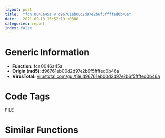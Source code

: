 ```yaml
---
layout: post
title:  "fcn.0046a45a @ d96761eb00d2d97e2b6f5ffffed0b46a"
date:   2021-09-10 15:52:19 +0300
categories: report
index: false
---
```


# Generic Information
- **Function:** fcn.0046a45a
- **Origin (md5):** d96761eb00d2d97e2b6f5ffffed0b46a
- **VirusTotal:** [virustotal.com/gui/file/d96761eb00d2d97e2b6f5ffffed0b46a][virustotal_ref]

# Code Tags
<span class="tag" id="FILE">FILE</span>


# Similar Functions
<script type="text/javascript" src="https://www.gstatic.com/charts/loader.js"></script>
<script type="text/javascript">

    google.charts.load('current', {'packages':['corechart']});
    google.charts.setOnLoadCallback(drawChart);

    function drawChart() {
    var data = new google.visualization.DataTable();
        data.addColumn('number', 'X');
        data.addColumn('number', 'Y');
        data.addColumn({type: 'string', role: 'tooltip', 'p': {'html': true}});
        data.addColumn({'type': 'string', 'role': 'style'});
        
        data.addRows([
    [46.33303451538086, 185.427001953125, '<b><a href="/report/fcn.0046a45a@d96761eb00d2d97e2b6f5ffffed0b46a">fcn.0046a45a</a><br>@d96761eb00d2d97e2b6f5ffffed0b46a</b><br><br>push ebp<br>mov ebp esp<br>mov eax 0x50000<br>call fcn.00431b90<br>lea eax [ebp-4]<br>push eax<br>lea eax [ebp-0x20004]<br>push eax<br>push 0x7fff<br>push dword[ebp+8]<br>call dword[sym.imp.KERNEL32.dll_GetFullPathNameW]<br>test eax eax<br>je 0x46a5b7<br>push ebx<br>lea eax [ebp-0x20004]<br>push eax<br>lea eax [ebp-0x10004]<br>push str.___s<br>push eax<br>call fcn.004238d8<br>lea eax [ebp-0x10004]<br>push eax<br>call fcn.00422e3c<br>mov ebx eax<br>add esp 0x10<br>cmp word[ebp+ebx*2-0x10006] 0x5c<br>jne 0x46a4d2<br>cmp word[ebp+ebx*2-0x10008] 0x3a<br>je 0x46a4d2<br>xor eax eax<br>mov word[ebp+ebx*2-0x10006] ax<br>push edi<br>xor edi edi<br>push edi<br>push dword[ebp+0xc]<br>call dword[sym.imp.KERNEL32.dll_CreateDirectoryW]<br>test eax eax<br>jne 0x46a4ec<br>cmp byte[ebp+0x10] al<br>je 0x46a5a8<br>push edi<br>push 0x2200000<br>push 3<br>push edi<br>push edi<br>push 0x40000000<br>push dword[ebp+0xc]<br>call dword[sym.imp.KERNEL32.dll_CreateFileW]<br>mov edi eax<br>cmp edi 0xffffffff<br>je 0x46a59f<br>push 0x2fffa<br>lea eax [ebp-0x50000]<br>push 0<br>push eax<br>call fcn.00423020<br>lea eax [ebx+ebx]<br>mov dword[ebp-0x50000] 0xa0000003<br>mov word[ebp-0x4fff6] ax<br>mov eax dword[ebp-0x4fff6]<br>add eax 2<br>mov word[ebp-0x4fff4] ax<br>lea eax [ebp-0x10004]<br>push 0x7fff<br>push eax<br>lea eax [ebp-0x4fff0]<br>push eax<br>call fcn.004242ee<br>mov eax dword[ebp-0x4fff6]<br>lea ecx [ebp+8]<br>add esp 0x18<br>xor edx edx<br>add eax 0xc<br>mov word[ebp-0x4fffc] ax<br>movzx eax ax<br>push edx<br>push ecx<br>push edx<br>push edx<br>add eax 8<br>push eax<br>lea eax [ebp-0x50000]<br>push eax<br>push 0x900a4<br>push edi<br>call dword[sym.imp.KERNEL32.dll_DeviceIoControl]<br>push edi<br>test eax eax<br>jne 0x46a5ac<br>call dword[sym.imp.KERNEL32.dll_CloseHandle]<br>push dword[ebp+0xc]<br>call dword[sym.imp.KERNEL32.dll_RemoveDirectoryW]<br>xor eax eax<br>jmp 0x46a5b5<br>call dword[sym.imp.KERNEL32.dll_CloseHandle]<br>xor eax eax<br>inc eax<br>pop edi<br>pop ebx<br>mov esp ebp<br>pop ebp<br>ret 0xc<br>', 'point { fill-color: #e0440e; }'],
[-8.533119201660156, 180.23599243164062, '<b><a href="/report/fcn.01001cf4@7be42d186738ec1816397d616de2cb9d">fcn.01001cf4</a><br>@7be42d186738ec1816397d616de2cb9d</b><br><br>mov edi edi<br>push ebp<br>mov ebp esp<br>sub esp 0x348<br>mov eax dword[0x100b2d0]<br>push ebx<br>xor ebx ebx<br>cmp byte[0x100b2e0] bl<br>mov dword[ebp-4] eax<br>je 0x1001e03<br>lea eax [ebp-0x344]<br>push eax<br>push 0x2001f<br>push ebx<br>push str.SoftwareMicrosoftWindowsCurrentVersionRunOnce<br>push 0x80000002<br>call dword[sym.imp.ADVAPI32.dll_RegOpenKeyExA]<br>test eax eax<br>jne 0x1001e03<br>push esi<br>lea eax [ebp-0x348]<br>push eax<br>lea eax [ebp-0x340]<br>push eax<br>push ebx<br>push ebx<br>mov esi 0x100b2e0<br>push esi<br>push dword[ebp-0x344]<br>mov dword[ebp-0x348] 0x238<br>call dword[sym.imp.ADVAPI32.dll_RegQueryValueExA]<br>test eax eax<br>jne 0x1001df6<br>push edi<br>push 0x40<br>pop ecx<br>mov byte[ebp-0x108] bl<br>lea edi [ebp-0x107]<br>rep stosd<br>stosw word<br>stosb byte<br>mov edi 0x104<br>push edi<br>lea eax [ebp-0x108]<br>push eax<br>call dword[sym.imp.KERNEL32.dll_GetSystemDirectoryA]<br>test eax eax<br>je 0x1001dae<br>push 0x1001271<br>push edi<br>lea eax [ebp-0x108]<br>push eax<br>call fcn.010066cf<br>push 0x100bc44<br>lea eax [ebp-0x108]<br>push eax<br>lea eax [ebp-0x340]<br>push str.rundll32.exe__sadvpack.dll_DelNodeRunDLL32___s_<br>push eax<br>call dword[sym.imp.USER32.dll_wsprintfA]<br>add esp 0x10<br>lea eax [ebp-0x340]<br>push eax<br>call dword[sym.imp.KERNEL32.dll_lstrlenA]<br>inc eax<br>push eax<br>lea eax [ebp-0x340]<br>push eax<br>push 1<br>push ebx<br>push esi<br>push dword[ebp-0x344]<br>call dword[sym.imp.ADVAPI32.dll_RegSetValueExA]<br>pop edi<br>push dword[ebp-0x344]<br>call dword[sym.imp.ADVAPI32.dll_RegCloseKey]<br>pop esi<br>mov ecx dword[ebp-4]<br>pop ebx<br>call fcn.010064de<br>leave<br>ret<br>', 'null'],
[66.67559814453125, 122.24516296386719, '<b><a href="/report/fcn.004046c0@e2ba7f10eb234338a49853c34d7d9c56">fcn.004046c0</a><br>@e2ba7f10eb234338a49853c34d7d9c56</b><br><br>push ebp<br>mov ebp esp<br>sub esp 0x30<br>push esi<br>push edi<br>xor edi edi<br>lea eax [ebp-0x30]<br>mov dword[ebp-4] 0<br>mov dword[ebp-8] 0<br>mov dword[ebp-0xc] 0<br>lea esi [edi+1]<br>test eax eax<br>je 0x404716<br>push 0x555c48<br>push 0x555eb8<br>call dword[sym.imp.KERNEL32.dll_GetModuleHandleA]<br>push eax<br>call dword[sym.imp.KERNEL32.dll_GetProcAddress]<br>test eax eax<br>je 0x40470c<br>lea ecx [ebp-0x30]<br>push ecx<br>call eax<br>jmp 0x404716<br>lea edx [ebp-0x30]<br>push edx<br>call dword[sym.imp.KERNEL32.dll_GetSystemInfo]<br>mov ax word[ebp-0x30]<br>cmp ax 9<br>je 0x404726<br>cmp ax 6<br>jne 0x40472b<br>mov esi 0x101<br>mov eax dword[0x564ffc]<br>test eax eax<br>je 0x40473b<br>push reloc.WS2_32.dll_bind<br>call eax<br>mov ecx dword[ebp+8]<br>lea eax [ebp-4]<br>push eax<br>push esi<br>push 0<br>push ecx<br>push reloc.WS2_32.dll_bind<br>call dword[sym.imp.ADVAPI32.dll_RegOpenKeyExA]<br>test eax eax<br>jne 0x4047c5<br>mov ecx dword[ebp-4]<br>mov edi dword[sym.imp.ADVAPI32.dll_RegQueryValueExA]<br>lea edx [ebp-8]<br>push edx<br>push eax<br>lea eax [ebp-0xc]<br>push eax<br>push 0<br>push 0x555bec<br>push ecx<br>call edi<br>mov edx dword[ebp-8]<br>push edx<br>call fcn.004f3206<br>mov edx dword[ebp-4]<br>add esp 4<br>mov esi eax<br>lea eax [ebp-8]<br>push eax<br>push esi<br>lea ecx [ebp-0xc]<br>push ecx<br>push 0<br>push 0x555bec<br>push edx<br>call edi<br>mov edi eax<br>mov eax dword[ebp-4]<br>push eax<br>call dword[sym.imp.ADVAPI32.dll_RegCloseKey]<br>test edi edi<br>jne 0x4047cd<br>mov ecx dword[ebp+0xc]<br>mov eax dword[0x564ff8]<br>mov dword[ecx] esi<br>lea esi [edi+1]<br>test eax eax<br>je 0x4047bd<br>push reloc.WS2_32.dll_bind<br>call eax<br>pop edi<br>mov eax esi<br>pop esi<br>mov esp ebp<br>pop ebp<br>ret<br>mov eax edi<br>pop edi<br>pop esi<br>mov esp ebp<br>pop ebp<br>ret<br>pop edi<br>xor eax eax<br>pop esi<br>mov esp ebp<br>pop ebp<br>ret<br>', 'null'],
[107.88859558105469, -223.19949340820312, '<b><a href="/report/fcn.00405ace@6c5b0418e4a4c57d99cda47d2717045d">fcn.00405ace</a><br>@6c5b0418e4a4c57d99cda47d2717045d</b><br><br>push ebp<br>lea ebp [esp-0x9b8]<br>sub esp 0xa38<br>mov eax dword[0x43720c]<br>xor eax ebp<br>mov dword[ebp+0x9b4] eax<br>push ebx<br>push esi<br>push edi<br>mov esi 0x206<br>xor edi edi<br>push esi<br>lea eax [ebp+0x5a6]<br>mov ebx ecx<br>push edi<br>push eax<br>mov dword[ebp-0x78] ebx<br>mov word[ebp+0x5a4] di<br>call fcn.00408570<br>push esi<br>lea eax [ebp+0x7ae]<br>push edi<br>push eax<br>mov word[ebp+0x7ac] di<br>call fcn.00408570<br>push esi<br>lea eax [ebp+0x39e]<br>push edi<br>push eax<br>mov word[ebp+0x39c] di<br>call fcn.00408570<br>lea eax [ebx+0xb0]<br>add esp 0x24<br>cmp dword[eax+0x18] 8<br>jb 0x405b4b<br>mov eax dword[eax+4]<br>jmp 0x405b4e<br>add eax 4<br>push str.WanNengWBInfo.ini<br>push eax<br>lea eax [ebp+0x39c]<br>push 0x42d498<br>push eax<br>call fcn.00408482<br>add esp 0x10<br>lea eax [ebp+0x39c]<br>push eax<br>mov esi 0x104<br>push esi<br>lea eax [ebp+0x7ac]<br>push eax<br>push 0x42d2c8<br>mov edi str.CfgUserPath<br>push edi<br>push str.AppInfo<br>call dword[sym.imp.KERNEL32.dll_GetPrivateProfileStringW]<br>mov ebx dword[sym.imp.SHLWAPI.dll_PathFileExistsW]<br>lea eax [ebp+0x7ac]<br>push eax<br>call ebx<br>test eax eax<br>je 0x405bc0<br>mov esi dword[ebp-0x78]<br>lea eax [ebp+0x7ac]<br>push eax<br>lea ecx [esi+0x24]<br>call fcn.00401532<br>mov byte[esi+0x21] 1<br>jmp 0x405d71<br>push 0<br>push 0x2b<br>lea eax [ebp+0x5a4]<br>push eax<br>push 0<br>call dword[sym.imp.SHELL32.dll_SHGetSpecialFolderPathW]<br>lea eax [ebp+0x5a4]<br>push 0x42d580<br>push eax<br>call fcn.0040843c<br>lea eax [ebp+0x5a4]<br>push str.WanNengWBInput<br>push eax<br>call fcn.0040843c<br>lea eax [ebp+0x5a4]<br>push 0x42d580<br>push eax<br>call fcn.0040843c<br>lea eax [ebp+0x5a4]<br>push str.WanNengWB<br>push eax<br>call fcn.0040843c<br>lea eax [ebp+0x5a4]<br>push str..ini<br>push eax<br>call fcn.0040843c<br>add esp 0x28<br>lea eax [ebp+0x5a4]<br>push eax<br>push esi<br>lea eax [ebp+0x7ac]<br>push eax<br>push 0x42d2c8<br>push edi<br>push str.Globals<br>call dword[sym.imp.KERNEL32.dll_GetPrivateProfileStringW]<br>lea eax [ebp+0x7ac]<br>push eax<br>call ebx<br>test eax eax<br>jne 0x405ba5<br>and word[ebp+0x194] ax<br>push 0x206<br>push eax<br>lea eax [ebp+0x196]<br>push eax<br>call fcn.00408570<br>lea eax [ebp+0x194]<br>push str.SOFTWARE<br>push eax<br>call fcn.00408466<br>lea eax [ebp+0x194]<br>push str.WanNengWBInput<br>push eax<br>call fcn.0040843c<br>add esp 0x1c<br>lea eax [ebp-0x7c]<br>push eax<br>push 0xf003f<br>push 0<br>lea eax [ebp+0x194]<br>push eax<br>push 0x80000002<br>call dword[sym.imp.ADVAPI32.dll_RegOpenKeyExW]<br>test eax eax<br>jne 0x405cf6<br>lea eax [ebp-0x80]<br>push eax<br>lea eax [ebp+0x7ac]<br>push eax<br>push 0<br>push 0<br>push edi<br>push dword[ebp-0x7c]<br>mov dword[ebp-0x80] esi<br>call dword[sym.imp.ADVAPI32.dll_RegQueryValueExW]<br>test eax eax<br>jne 0x405cf6<br>lea eax [ebp+0x7ac]<br>push eax<br>call ebx<br>test eax eax<br>je 0x405cf6<br>push dword[ebp-0x7c]<br>call dword[sym.imp.ADVAPI32.dll_RegCloseKey]<br>jmp 0x405ba5<br>push dword[ebp-0x7c]<br>call dword[sym.imp.ADVAPI32.dll_RegCloseKey]<br>push esi<br>lea eax [ebp-0x74]<br>push eax<br>push 0<br>call dword[sym.imp.KERNEL32.dll_GetModuleFileNameW]<br>lea eax [ebp-0x74]<br>push 0x5c<br>push eax<br>call fcn.0040840c<br>and word[eax+2] 0<br>push str.WanNengWBInfo.ini<br>lea eax [ebp-0x74]<br>push eax<br>lea eax [ebp+0x39c]<br>push 0x42d498<br>push eax<br>call fcn.00408482<br>add esp 0x18<br>lea eax [ebp+0x39c]<br>push eax<br>push esi<br>lea eax [ebp+0x7ac]<br>push eax<br>push 0x42d2c8<br>push edi<br>push str.AppInfo<br>call dword[sym.imp.KERNEL32.dll_GetPrivateProfileStringW]<br>lea eax [ebp+0x7ac]<br>push eax<br>call ebx<br>test eax eax<br>jne 0x405ba5<br>mov eax dword[ebp-0x78]<br>mov byte[eax+0x21] 0<br>mov ecx dword[ebp+0x9b4]<br>pop edi<br>pop esi<br>xor ecx ebp<br>pop ebx<br>call fcn.004082f3<br>add ebp 0x9b8<br>leave<br>ret<br>', 'null'],
[-125.63788604736328, -67.15314483642578, '<b><a href="/report/fcn.0040c178@418e0921f3a9bd4f5bc0dcc59623b5a1">fcn.0040c178</a><br>@418e0921f3a9bd4f5bc0dcc59623b5a1</b><br><br>push ebp<br>mov ebp esp<br>sub esp 0x620<br>mov eax dword[0x4a83f0]<br>xor eax ebp<br>mov dword[ebp-4] eax<br>push edi<br>xor eax eax<br>xor edi edi<br>push 0x400<br>mov word[ebp-0x614] ax<br>lea eax [ebp-0x612]<br>push edi<br>push eax<br>mov dword[ebp-0x61c] edi<br>mov dword[ebp-0x618] edi<br>call fcn.0043fe30<br>xor eax eax<br>push 0x208<br>mov word[ebp-0x210] ax<br>lea eax [ebp-0x20e]<br>push edi<br>push eax<br>mov dword[ebp-0x620] 0x400<br>call fcn.0043fe30<br>add esp 0x18<br>call fcn.0040b7d9<br>neg eax<br>sbb eax eax<br>and eax 0x200<br>lea ecx [ebp-0x618]<br>push ecx<br>inc eax<br>push eax<br>push edi<br>push 0x4912b8<br>push reloc.WS2_32.dll_bind<br>call dword[sym.imp.ADVAPI32.dll_RegOpenKeyExW]<br>test eax eax<br>jne 0x40c272<br>lea eax [ebp-0x620]<br>push eax<br>lea eax [ebp-0x614]<br>push eax<br>push edi<br>push edi<br>push 0x48fcac<br>push dword[ebp-0x618]<br>call dword[sym.imp.ADVAPI32.dll_RegQueryValueExW]<br>test eax eax<br>jne 0x40c266<br>push 0x104<br>lea eax [ebp-0x614]<br>push eax<br>lea eax [ebp-0x210]<br>push 0x105<br>push eax<br>mov dword[ebp-0x61c] 1<br>call fcn.0044844d<br>lea eax [ebp-0x210]<br>push eax<br>call fcn.0043eef2<br>add esp 0x14<br>mov dword[ebx] eax<br>push dword[ebp-0x618]<br>call dword[sym.imp.ADVAPI32.dll_RegCloseKey]<br>mov ecx dword[ebp-4]<br>mov eax dword[ebp-0x61c]<br>xor ecx ebp<br>pop edi<br>call fcn.0043e257<br>leave<br>ret<br>', 'null'],
[155.19781494140625, -229.112548828125, '<b><a href="/report/fcn.0040580c@6c5b0418e4a4c57d99cda47d2717045d">fcn.0040580c</a><br>@6c5b0418e4a4c57d99cda47d2717045d</b><br><br>push ebp<br>lea ebp [esp-0x9b8]<br>sub esp 0xa38<br>mov eax dword[0x43720c]<br>xor eax ebp<br>mov dword[ebp+0x9b4] eax<br>push ebx<br>push esi<br>push edi<br>mov esi 0x206<br>xor edi edi<br>push esi<br>lea eax [ebp+0x5a6]<br>mov ebx ecx<br>push edi<br>push eax<br>mov dword[ebp-0x78] ebx<br>mov word[ebp+0x5a4] di<br>call fcn.00408570<br>push esi<br>lea eax [ebp+0x7ae]<br>push edi<br>push eax<br>mov word[ebp+0x7ac] di<br>call fcn.00408570<br>push esi<br>lea eax [ebp+0x39e]<br>push edi<br>push eax<br>mov word[ebp+0x39c] di<br>call fcn.00408570<br>lea eax [ebx+0xb0]<br>add esp 0x24<br>cmp dword[eax+0x18] 8<br>jb 0x405889<br>mov eax dword[eax+4]<br>jmp 0x40588c<br>add eax 4<br>push str.WanNengWBInfo.ini<br>push eax<br>lea eax [ebp+0x39c]<br>push 0x42d498<br>push eax<br>call fcn.00408482<br>add esp 0x10<br>lea eax [ebp+0x39c]<br>push eax<br>mov esi 0x104<br>push esi<br>lea eax [ebp+0x7ac]<br>push eax<br>push 0x42d2c8<br>mov edi str.CfgRootPath<br>push edi<br>push str.AppInfo<br>call dword[sym.imp.KERNEL32.dll_GetPrivateProfileStringW]<br>mov ebx dword[sym.imp.SHLWAPI.dll_PathFileExistsW]<br>lea eax [ebp+0x7ac]<br>push eax<br>call ebx<br>test eax eax<br>je 0x4058fe<br>mov esi dword[ebp-0x78]<br>lea eax [ebp+0x7ac]<br>push eax<br>lea ecx [esi+0x40]<br>call fcn.00401532<br>mov byte[esi+0x20] 1<br>jmp 0x405ab6<br>push 0<br>push 0x2b<br>lea eax [ebp+0x5a4]<br>push eax<br>push 0<br>call dword[sym.imp.SHELL32.dll_SHGetSpecialFolderPathW]<br>lea eax [ebp+0x5a4]<br>push 0x42d580<br>push eax<br>call fcn.0040843c<br>lea eax [ebp+0x5a4]<br>push str.WanNengWBInput<br>push eax<br>call fcn.0040843c<br>lea eax [ebp+0x5a4]<br>push 0x42d580<br>push eax<br>call fcn.0040843c<br>lea eax [ebp+0x5a4]<br>push str.WanNengWB<br>push eax<br>call fcn.0040843c<br>lea eax [ebp+0x5a4]<br>push str..ini<br>push eax<br>call fcn.0040843c<br>add esp 0x28<br>lea eax [ebp+0x5a4]<br>push eax<br>push esi<br>lea eax [ebp+0x7ac]<br>push eax<br>push 0x42d2c8<br>push edi<br>push str.Globals<br>call dword[sym.imp.KERNEL32.dll_GetPrivateProfileStringW]<br>lea eax [ebp+0x7ac]<br>push eax<br>call ebx<br>test eax eax<br>jne 0x4058e3<br>and word[ebp+0x194] ax<br>push 0x206<br>push eax<br>lea eax [ebp+0x196]<br>push eax<br>call fcn.00408570<br>lea eax [ebp+0x194]<br>push str.SOFTWARE<br>push eax<br>call fcn.00408466<br>lea eax [ebp+0x194]<br>push str.WanNengWBInput<br>push eax<br>call fcn.0040843c<br>add esp 0x1c<br>lea eax [ebp-0x7c]<br>push eax<br>push 0xf003f<br>push 0<br>lea eax [ebp+0x194]<br>push eax<br>push 0x80000002<br>call dword[sym.imp.ADVAPI32.dll_RegOpenKeyExW]<br>test eax eax<br>jne 0x405a34<br>lea eax [ebp-0x80]<br>push eax<br>lea eax [ebp+0x7ac]<br>push eax<br>push 0<br>push 0<br>push edi<br>push dword[ebp-0x7c]<br>mov dword[ebp-0x80] esi<br>call dword[sym.imp.ADVAPI32.dll_RegQueryValueExW]<br>test eax eax<br>jne 0x405a34<br>lea eax [ebp+0x7ac]<br>push eax<br>call ebx<br>test eax eax<br>je 0x405a34<br>push dword[ebp-0x7c]<br>call dword[sym.imp.ADVAPI32.dll_RegCloseKey]<br>jmp 0x4058e3<br>push dword[ebp-0x7c]<br>call dword[sym.imp.ADVAPI32.dll_RegCloseKey]<br>mov eax dword[ebp-0x78]<br>mov byte[eax+0x20] 0<br>push esi<br>lea eax [ebp-0x74]<br>push eax<br>push 0<br>call dword[sym.imp.KERNEL32.dll_GetModuleFileNameW]<br>lea eax [ebp-0x74]<br>push 0x5c<br>push eax<br>call fcn.0040840c<br>and word[eax+2] 0<br>push str.WanNengWBInfo.ini<br>lea eax [ebp-0x74]<br>push eax<br>lea eax [ebp+0x39c]<br>push 0x42d498<br>push eax<br>call fcn.00408482<br>add esp 0x18<br>lea eax [ebp+0x39c]<br>push eax<br>push esi<br>lea eax [ebp+0x7ac]<br>push eax<br>push 0x42d2c8<br>push edi<br>push str.AppInfo<br>call dword[sym.imp.KERNEL32.dll_GetPrivateProfileStringW]<br>lea eax [ebp+0x7ac]<br>push eax<br>call ebx<br>test eax eax<br>jne 0x4058e3<br>mov eax dword[ebp-0x78]<br>mov byte[eax+0x20] 0<br>mov ecx dword[ebp+0x9b4]<br>pop edi<br>pop esi<br>xor ecx ebp<br>pop ebx<br>call fcn.004082f3<br>add ebp 0x9b8<br>leave<br>ret<br>', 'null'],
[110.53257751464844, 21.465316772460938, '<b><a href="/report/fcn.004ead72@9c2b894b84f59672d8be2e984066f76f">fcn.004ead72</a><br>@9c2b894b84f59672d8be2e984066f76f</b><br><br>push ebp<br>mov ebp esp<br>push ecx<br>push ebx<br>push esi<br>push edi<br>push 0x4eaeae<br>mov ecx 0x5e21f8<br>call fcn.004322c5<br>mov esi eax<br>test esi esi<br>je 0x4eaea3<br>cmp word[esi+8] 0<br>mov ebx dword[ebp+8]<br>jne 0x4eae79<br>push str.comctl32.dll<br>call dword[sym.imp.KERNEL32.dll_GetModuleHandleW]<br>mov dword[ebp-4] eax<br>test eax eax<br>je 0x4eae3a<br>call dword[sym.imp.KERNEL32.dll_GetUserDefaultUILanguage]<br>mov edi dword[ebp+0x10]<br>mov ecx 0x3ff<br>and ax cx<br>cmp ax 0x11<br>jne 0x4eadff<br>push 0x59e640<br>call fcn.004eaeee<br>pop ecx<br>test eax eax<br>je 0x4eadff<br>mov eax edi<br>neg eax<br>push 0xfc11<br>sbb eax eax<br>and eax 0xe<br>add eax 0x3ee<br>push eax<br>push 5<br>push dword[ebp-4]<br>call dword[sym.imp.KERNEL32.dll_FindResourceExW]<br>test eax eax<br>jne 0x4eae1c<br>neg edi<br>push 5<br>sbb edi edi<br>and edi 0xe<br>add edi 0x3ee<br>push edi<br>push dword[ebp-4]<br>call dword[sym.imp.KERNEL32.dll_FindResourceW]<br>test eax eax<br>je 0x4eae3a<br>push eax<br>push dword[ebp-4]<br>call dword[sym.imp.KERNEL32.dll_LoadResource]<br>mov edi dword[ebp+0xc]<br>test eax eax<br>je 0x4eae3d<br>push edi<br>push ebx<br>push eax<br>call fcn.00432871<br>add esp 0xc<br>jmp 0x4eae3d<br>mov edi dword[ebp+0xc]<br>mov eax dword[ebx]<br>push 2<br>mov eax dword[eax-0xc]<br>inc eax<br>push eax<br>call fcn.0040faeb<br>pop ecx<br>pop ecx<br>push eax<br>push 0x40<br>call dword[sym.imp.KERNEL32.dll_GlobalAlloc]<br>mov ecx eax<br>mov dword[esi+4] ecx<br>test ecx ecx<br>je 0x4eaea8<br>mov eax dword[ebx]<br>push eax<br>mov eax dword[eax-0xc]<br>inc eax<br>push eax<br>push ecx<br>call fcn.004318f0<br>mov ax word[edi]<br>add esp 0xc<br>mov word[esi+8] ax<br>jmp 0x4eae7c<br>mov edi dword[ebp+0xc]<br>push dword[esi+4]<br>mov ecx ebx<br>call fcn.00404480<br>movzx ecx word[esi+8]<br>mov edx 0xffff<br>mov word[edi] cx<br>xor eax eax<br>pop edi<br>cmp cx dx<br>pop esi<br>setne al<br>pop ebx<br>mov esp ebp<br>pop ebp<br>ret 0xc<br>call fcn.0040f785<br>call fcn.0040f79f<br>int3<br>', 'null'],
[-60.20587158203125, -81.40077209472656, '<b><a href="/report/fcn.00407182@6c5b0418e4a4c57d99cda47d2717045d">fcn.00407182</a><br>@6c5b0418e4a4c57d99cda47d2717045d</b><br><br>push ebp<br>lea ebp [esp-0x1fb4]<br>mov eax 0x2034<br>call fcn.004090e0<br>mov eax dword[0x43720c]<br>xor eax ebp<br>mov dword[ebp+0x1fb0] eax<br>push esi<br>push edi<br>mov esi 0x206<br>xor edi edi<br>push esi<br>lea eax [ebp+0x1ba2]<br>push edi<br>push eax<br>mov word[ebp+0x1ba0] di<br>call fcn.00408570<br>lea eax [ebp+0x1ba0]<br>push str.C:log<br>push eax<br>call fcn.00408466<br>push 0x7fe<br>lea eax [ebp+0xf92]<br>push edi<br>push eax<br>mov word[ebp+0xf90] di<br>call fcn.00408570<br>lea eax [ebp+0x1ba0]<br>push eax<br>lea eax [ebp+0x1998]<br>push str._sgswb.log<br>push eax<br>call fcn.00408482<br>push esi<br>lea eax [ebp+0x1792]<br>push edi<br>push eax<br>mov word[ebp+0x1790] di<br>call fcn.00408570<br>push esi<br>lea eax [ebp+0x1daa]<br>push edi<br>push eax<br>mov word[ebp+0x1da8] di<br>call fcn.00408570<br>add esp 0x44<br>push 0x104<br>lea eax [ebp+0x1da8]<br>push eax<br>push edi<br>call dword[sym.imp.KERNEL32.dll_GetModuleFileNameW]<br>lea eax [ebp+0x1da8]<br>push 0x5c<br>push eax<br>call fcn.0040840c<br>mov esi dword[sym.imp.SHLWAPI.dll_PathFileExistsW]<br>pop ecx<br>mov word[eax] di<br>pop ecx<br>lea eax [ebp+0x1998]<br>push eax<br>call esi<br>test eax eax<br>je 0x4073aa<br>lea eax [ebp+0x1da8]<br>push ebx<br>push eax<br>call fcn.00407e49<br>lea eax [ebp+eax*2+0x1daa]<br>push eax<br>lea eax [ebp+0x1790]<br>push eax<br>call fcn.00408466<br>lea eax [ebp+0x1790]<br>push eax<br>lea eax [ebp+0x1ba0]<br>push eax<br>lea eax [ebp+0x1998]<br>push str._s_s.txt<br>push eax<br>call fcn.00408482<br>lea eax [ebp+0x1fc0]<br>push eax<br>push dword[ebp+0x1fbc]<br>lea eax [ebp+0xf90]<br>push 0x3ff<br>push eax<br>call fcn.00408a69<br>push edi<br>call fcn.0040bf96<br>mov dword[ebp-0x80] eax<br>lea eax [ebp-0x80]<br>push eax<br>mov dword[ebp-0x7c] edx<br>call fcn.0040bf72<br>lea ecx [ebp+0xf90]<br>push ecx<br>push dword[eax]<br>mov ecx dword[eax+0x10]<br>push dword[eax+4]<br>inc ecx<br>push dword[eax+8]<br>push dword[eax+0xc]<br>mov eax dword[eax+0x14]<br>push ecx<br>add eax 0x76c<br>push eax<br>lea eax [ebp-0x70]<br>push str.__d__d__d__d__d__d_:_s<br>push eax<br>call fcn.00408482<br>add esp 0x58<br>lea eax [ebp+0x1998]<br>push eax<br>mov word[ebp+0x178e] di<br>mov dword[ebp-0x74] edi<br>call esi<br>xor ebx ebx<br>inc ebx<br>test eax eax<br>je 0x40732c<br>mov dword[ebp-0x74] ebx<br>lea eax [ebp+0x1998]<br>push 0x42d2f8<br>push eax<br>call fcn.00408984<br>mov esi eax<br>cmp esi edi<br>pop ecx<br>pop ecx<br>je 0x4073a9<br>cmp dword[ebp-0x74] edi<br>jne 0x407361<br>push esi<br>push 2<br>lea eax [ebp-0x78]<br>push ebx<br>push eax<br>mov dword[ebp-0x78] 0xfeff<br>call fcn.0040883c<br>add esp 0x10<br>lea eax [ebp-0x70]<br>push eax<br>call fcn.00407e49<br>push esi<br>add eax eax<br>push eax<br>lea eax [ebp-0x70]<br>push ebx<br>push eax<br>call fcn.0040883c<br>push esi<br>push 2<br>lea eax [ebp-0x74]<br>push ebx<br>push eax<br>mov dword[ebp-0x74] 0xd<br>call fcn.0040883c<br>push esi<br>push 2<br>lea eax [ebp-0x74]<br>push ebx<br>push eax<br>mov dword[ebp-0x74] 0xa<br>call fcn.0040883c<br>push esi<br>call fcn.00408661<br>add esp 0x38<br>pop ebx<br>mov ecx dword[ebp+0x1fb0]<br>pop edi<br>xor ecx ebp<br>pop esi<br>call fcn.004082f3<br>add ebp 0x1fb4<br>leave<br>ret<br>', 'null'],
[179.3011474609375, 73.19532775878906, '<b><a href="/report/fcn.00471d09@d96761eb00d2d97e2b6f5ffffed0b46a">fcn.00471d09</a><br>@d96761eb00d2d97e2b6f5ffffed0b46a</b><br><br>push ebp<br>mov ebp esp<br>sub esp 0x24<br>push ebx<br>mov ebx dword[ebp+8]<br>push esi<br>push edi<br>mov edi ecx<br>cmp dword[ebx+0x74] 4<br>mov esi dword[edi+0x54]<br>mov dword[ebp-4] esi<br>jne 0x471d2c<br>or esi 0x800000<br>mov dword[ebp-4] esi<br>movzx eax word[ebx+0x78]<br>push 0<br>push 0<br>push dword[ebx+0x70]<br>push dword[ebx+0x30]<br>push dword[ebx+0x20]<br>push eax<br>push dword[ebx+0x10]<br>push dword[edi+4]<br>call dword[sym.imp.WININET.dll_InternetConnectW]<br>mov dword[edi] eax<br>test eax eax<br>jne 0x471d64<br>push eax<br>push 0xdeadbeef<br>push 0xb<br>mov ecx edi<br>call fcn.00472777<br>jmp 0x471e53<br>xor ecx ecx<br>push ecx<br>push esi<br>push ecx<br>push ecx<br>push ecx<br>push dword[ebx+0x60]<br>push ecx<br>push eax<br>call dword[sym.imp.WININET.dll_HttpOpenRequestW]<br>mov esi eax<br>test esi esi<br>jne 0x471d89<br>push eax<br>push 0xdeadbeef<br>push 0xc<br>jmp 0x471e3d<br>cmp byte[ebp+0xc] 0<br>je 0x471d98<br>push ebx<br>push esi<br>mov ecx edi<br>call fcn.004727ae<br>test dword[ebp-4] 0x1000<br>je 0x471dcd<br>push 4<br>pop ebx<br>lea eax [ebp+8]<br>mov dword[ebp+8] ebx<br>push eax<br>lea eax [ebp+0xc]<br>push eax<br>push 0x1f<br>push esi<br>call dword[sym.imp.WININET.dll_InternetQueryOptionW]<br>or dword[ebp+0xc] 0x100<br>lea eax [ebp+0xc]<br>push ebx<br>push eax<br>push 0x1f<br>push esi<br>call dword[sym.imp.WININET.dll_InternetSetOptionW]<br>xor ebx ebx<br>push ebx<br>push ebx<br>push ebx<br>push ebx<br>push esi<br>call dword[sym.imp.WININET.dll_HttpSendRequestW]<br>test eax eax<br>je 0x471e35<br>push esi<br>call fcn.00471cc8<br>cmp eax 0xc8<br>jne 0x471e35<br>lea eax [ebp+0xc]<br>mov dword[ebp+0xc] ebx<br>push eax<br>lea eax [ebp+8]<br>mov dword[ebp+8] 0x20<br>push eax<br>lea eax [ebp-0x24]<br>push eax<br>push 5<br>push esi<br>call dword[sym.imp.WININET.dll_HttpQueryInfoW]<br>xor eax eax<br>mov word[ebp-6] ax<br>lea eax [ebp-0x24]<br>push eax<br>call fcn.004237d3<br>pop ecx<br>mov ecx edi<br>mov dword[edi+0x10] eax<br>mov dword[edi+0x14] edx<br>cmp byte[ebp+0x10] bl<br>je 0x471e2f<br>push esi<br>call fcn.004725e2<br>jmp 0x471e44<br>push 1<br>push ebx<br>push ebx<br>jmp 0x471e3f<br>push ebx<br>push 0xdeadbeef<br>push 0xd<br>mov ecx edi<br>call fcn.00472777<br>mov bl al<br>test esi esi<br>je 0x471e51<br>push esi<br>call dword[sym.imp.WININET.dll_InternetCloseHandle]<br>mov al bl<br>pop edi<br>pop esi<br>pop ebx<br>mov esp ebp<br>pop ebp<br>ret 0xc<br>', 'null'],
[139.67466735839844, -375.9836120605469, '<b><a href="/report/fcn.004610ae@9c2b894b84f59672d8be2e984066f76f">fcn.004610ae</a><br>@9c2b894b84f59672d8be2e984066f76f</b><br><br>push 0xa38<br>mov eax 0x578686<br>call fcn.00553908<br>mov ebx ecx<br>mov esi dword[ebp+8]<br>xor edi edi<br>cmp dword[ebx+0x28] edi<br>je 0x4610d0<br>xor eax eax<br>jmp 0x461324<br>test esi esi<br>jne 0x4610d9<br>call fcn.0040f785<br>lea eax [ebx+0x8c]<br>push eax<br>call fcn.00431269<br>push esi<br>lea ecx [ebp-0xa2c]<br>call fcn.00404510<br>push edi<br>push 0x585b1c<br>lea ecx [ebp-0xa2c]<br>mov dword[ebp-4] edi<br>call fcn.0041c795<br>cmp eax 0xffffffff<br>jne 0x4611de<br>push edi<br>push 0x58e4cc<br>lea ecx [ebp-0xa2c]<br>call fcn.0041c795<br>cmp eax 0xffffffff<br>jne 0x4611de<br>push edi<br>push 0x586c6c<br>lea ecx [ebp-0xa2c]<br>call fcn.0041c795<br>cmp eax 0xffffffff<br>jne 0x4611de<br>push 0x104<br>lea eax [ebp-0x820]<br>push eax<br>push edi<br>call dword[sym.imp.KERNEL32.dll_GetModuleFileNameW]<br>test eax eax<br>je 0x4611de<br>push edi<br>push edi<br>push edi<br>push edi<br>mov edi 0x100<br>lea eax [ebp-0x618]<br>push edi<br>push eax<br>push 3<br>lea eax [ebp-0x18]<br>push eax<br>lea eax [ebp-0x820]<br>push eax<br>call fcn.0055ed17<br>push edi<br>lea eax [ebp-0x218]<br>push eax<br>push edi<br>lea eax [ebp-0x418]<br>xor edi edi<br>push eax<br>push edi<br>push edi<br>push edi<br>push edi<br>push esi<br>call fcn.0055ed17<br>add esp 0x48<br>lea eax [ebp-0x218]<br>push eax<br>lea eax [ebp-0x418]<br>push eax<br>lea eax [ebp-0x618]<br>push eax<br>lea eax [ebp-0x18]<br>push eax<br>lea eax [ebp-0xa28]<br>push 0x104<br>push eax<br>call fcn.0056513b<br>add esp 0x18<br>lea eax [ebp-0xa28]<br>lea ecx [ebp-0xa2c]<br>push eax<br>call fcn.00404480<br>cmp dword[ebp+0xc] 0<br>jbe 0x461228<br>push edi<br>push edi<br>push 3<br>push edi<br>push 1<br>push 0x80000000<br>push esi<br>call dword[sym.imp.KERNEL32.dll_CreateFileW]<br>mov edi eax<br>cmp edi 0xffffffff<br>je 0x461228<br>push 0<br>push edi<br>call dword[sym.imp.KERNEL32.dll_GetFileSize]<br>push edi<br>mov esi eax<br>call dword[sym.imp.KERNEL32.dll_CloseHandle]<br>cmp esi dword[ebp+0xc]<br>jbe 0x461228<br>mov ecx dword[ebp-0xa2c]<br>lea ecx [ecx-0x10]<br>call fcn.00404980<br>jmp 0x4610c9<br>mov edi dword[ebx+0x34]<br>mov esi dword[ebp-0xa2c]<br>neg edi<br>sbb edi edi<br>and edi 0x1000<br>add edi 0x2010<br>call fcn.0042d89f<br>push edi<br>xor edi edi<br>push edi<br>mov eax dword[eax+8]<br>push edi<br>push edi<br>push esi<br>push eax<br>call dword[sym.imp.USER32.dll_LoadImageW]<br>lea esi [ebx+0x8c]<br>mov dword[esi] eax<br>test eax eax<br>je 0x461215<br>lea ecx [ebp-0xa44]<br>push ecx<br>push 0x18<br>push eax<br>call dword[sym.imp.GDI32.dll_GetObjectW]<br>test eax eax<br>jne 0x461283<br>push dword[esi]<br>call dword[sym.imp.GDI32.dll_DeleteObject]<br>mov dword[esi] edi<br>jmp 0x461215<br>lea eax [ebp-0xa2c]<br>mov dword[ebx+0x18] 1<br>push eax<br>lea ecx [ebx+0x98]<br>call fcn.004093c0<br>push dword[ebp-0xa2c]<br>call dword[sym.imp.KERNEL32.dll_GetFileAttributesW]<br>test al 1<br>je 0x4612b3<br>mov dword[ebx+0x24] 1<br>mov ax word[ebp-0xa32]<br>movzx ecx ax<br>mov dword[ebx+8] ecx<br>push 0x20<br>pop edx<br>cmp ecx 8<br>jle 0x4612e1<br>cmp ecx edx<br>jge 0x4612e1<br>push 0xffffffffffffffff<br>push 0xffffffffffffffff<br>push edi<br>push esi<br>call fcn.0046168f<br>mov ax word[ebp-0xa32]<br>push 0x20<br>pop edx<br>cmp ax dx<br>jb 0x4612f0<br>push dword[ebx+0x3c]<br>push dword[esi]<br>call fcn.0046222e<br>mov ecx ebx<br>call fcn.00462ee4<br>lea esi [ebx+0x90]<br>push esi<br>call fcn.00431269<br>mov dword[esi] edi<br>lea esi [ebx+0x94]<br>push esi<br>call fcn.00431269<br>mov ecx dword[ebp-0xa2c]<br>add ecx 0xfffffff0<br>mov dword[esi] edi<br>call fcn.00404980<br>xor eax eax<br>inc eax<br>call fcn.005538b2<br>ret 8<br>', 'null'],
[-117.93518829345703, -10.503103256225586, '<b><a href="/report/fcn.0041997e@418e0921f3a9bd4f5bc0dcc59623b5a1">fcn.0041997e</a><br>@418e0921f3a9bd4f5bc0dcc59623b5a1</b><br><br>push ebp<br>mov ebp esp<br>sub esp 0x624<br>mov eax dword[0x4a83f0]<br>xor eax ebp<br>mov dword[ebp-4] eax<br>push esi<br>push edi<br>xor eax eax<br>xor edi edi<br>mov esi 0x400<br>push esi<br>mov word[ebp-0x614] ax<br>lea eax [ebp-0x612]<br>push edi<br>push eax<br>mov dword[ebp-0x61c] edi<br>mov dword[ebp-0x618] edi<br>call fcn.0043fe30<br>xor eax eax<br>push 0x208<br>mov word[ebp-0x210] ax<br>lea eax [ebp-0x20e]<br>push edi<br>push eax<br>mov dword[ebp-0x624] esi<br>call fcn.0043fe30<br>add esp 0x18<br>push 0x48fcec<br>push 0x493160<br>mov dword[ebp-0x620] edi<br>call dword[sym.imp.KERNEL32.dll_GetModuleHandleA]<br>push eax<br>call dword[sym.imp.KERNEL32.dll_GetProcAddress]<br>mov esi eax<br>cmp esi edi<br>je 0x419a18<br>lea eax [ebp-0x620]<br>push eax<br>call dword[sym.imp.KERNEL32.dll_GetCurrentProcess]<br>push eax<br>call esi<br>test eax eax<br>je 0x419a1e<br>mov eax dword[ebp-0x620]<br>neg eax<br>sbb eax eax<br>lea ecx [ebp-0x618]<br>push ecx<br>and eax 0x200<br>inc eax<br>push eax<br>push edi<br>push 0x49316c<br>push reloc.WS2_32.dll_bind<br>call dword[sym.imp.ADVAPI32.dll_RegOpenKeyExA]<br>test eax eax<br>jne 0x419aae<br>lea eax [ebp-0x624]<br>push eax<br>lea eax [ebp-0x614]<br>push eax<br>push edi<br>push edi<br>push 0x49317c<br>push dword[ebp-0x618]<br>call dword[sym.imp.ADVAPI32.dll_RegQueryValueExA]<br>test eax eax<br>jne 0x419aa2<br>push 0x104<br>lea eax [ebp-0x614]<br>push eax<br>lea eax [ebp-0x210]<br>push 0x105<br>push eax<br>mov dword[ebp-0x61c] 1<br>call fcn.0044844d<br>lea eax [ebp-0x210]<br>push eax<br>call fcn.0043eef2<br>add esp 0x14<br>mov dword[ebx] eax<br>push dword[ebp-0x618]<br>call dword[sym.imp.ADVAPI32.dll_RegCloseKey]<br>mov ecx dword[ebp-4]<br>mov eax dword[ebp-0x61c]<br>pop edi<br>xor ecx ebp<br>pop esi<br>call fcn.0043e257<br>leave<br>ret<br>', 'null'],
[-249.21080017089844, 72.71244812011719, '<b><a href="/report/fcn.0040b819@418e0921f3a9bd4f5bc0dcc59623b5a1">fcn.0040b819</a><br>@418e0921f3a9bd4f5bc0dcc59623b5a1</b><br><br>push ebp<br>mov ebp esp<br>mov eax 0x13d0<br>call fcn.004406a0<br>mov eax dword[0x4a83f0]<br>xor eax ebp<br>mov dword[ebp-4] eax<br>mov eax dword[ebp+8]<br>push ebx<br>push esi<br>push edi<br>xor edi edi<br>push 0xf9c<br>mov dword[ebp-0x13d0] eax<br>lea eax [ebp-0x13b4]<br>push edi<br>push eax<br>mov dword[ebp-0x13b8] edi<br>call fcn.0043fe30<br>xor eax eax<br>push 0x206<br>mov word[ebp-0x418] ax<br>lea eax [ebp-0x416]<br>push edi<br>push eax<br>mov dword[ebp-0x13c4] edi<br>call fcn.0043fe30<br>add esp 0x18<br>lea eax [ebp-0x13c4]<br>push eax<br>push 0xfa0<br>lea eax [ebp-0x13b8]<br>push eax<br>mov dword[ebp-0x13c0] edi<br>mov dword[ebp-0x13c8] edi<br>call dword[sym.imp.PSAPI.DLL_EnumProcesses]<br>test eax eax<br>je 0x40b986<br>mov eax dword[ebp-0x13c4]<br>cmp eax edi<br>je 0x40b986<br>shr eax 2<br>mov dword[ebp-0x13cc] eax<br>mov dword[ebp-0x13bc] edi<br>cmp eax edi<br>jbe 0x40b986<br>mov esi 0x208<br>mov eax dword[ebp-0x13bc]<br>push dword[ebp+eax*4-0x13b8]<br>push edi<br>push 0x410<br>call dword[sym.imp.KERNEL32.dll_OpenProcess]<br>mov ebx eax<br>cmp ebx edi<br>je 0x40b96e<br>push esi<br>lea eax [ebp-0x418]<br>push edi<br>push eax<br>mov dword[ebp-0x13c0] edi<br>call fcn.0043fe30<br>add esp 0xc<br>lea eax [ebp-0x13c4]<br>push eax<br>push 4<br>lea eax [ebp-0x13c0]<br>push eax<br>push ebx<br>call dword[sym.imp.PSAPI.DLL_EnumProcessModules]<br>test eax eax<br>je 0x40b967<br>push 0x104<br>lea eax [ebp-0x418]<br>push eax<br>push dword[ebp-0x13c0]<br>push ebx<br>call dword[sym.imp.PSAPI.DLL_GetModuleBaseNameW]<br>test eax eax<br>je 0x40b967<br>push 0x491278<br>lea eax [ebp-0x418]<br>push eax<br>call dword[sym.imp.KERNEL32.dll_lstrcmpiW]<br>test eax eax<br>jne 0x40b95f<br>mov dword[ebp-0x13c8] 1<br>cmp dword[ebp-0x13c8] edi<br>jne 0x40b997<br>push ebx<br>call dword[sym.imp.KERNEL32.dll_CloseHandle]<br>inc dword[ebp-0x13bc]<br>mov eax dword[ebp-0x13bc]<br>cmp eax dword[ebp-0x13cc]<br>jb 0x40b8d1<br>xor eax eax<br>mov ecx dword[ebp-4]<br>pop edi<br>pop esi<br>xor ecx ebp<br>pop ebx<br>call fcn.0043e257<br>leave<br>ret<br>xor eax eax<br>push esi<br>mov word[ebp-0x210] ax<br>lea eax [ebp-0x20e]<br>push edi<br>push eax<br>call fcn.0043fe30<br>add esp 0xc<br>push 0x104<br>lea eax [ebp-0x210]<br>push eax<br>push edi<br>push ebx<br>call dword[sym.imp.PSAPI.DLL_GetModuleFileNameExW]<br>lea eax [ebp-0x210]<br>push eax<br>call dword[sym.imp.SHLWAPI.dll_PathRemoveFileSpecW]<br>push ebx<br>call dword[sym.imp.KERNEL32.dll_CloseHandle]<br>mov ecx dword[ebp-0x13d0]<br>lea eax [ebp-0x210]<br>push eax<br>call fcn.00402e16<br>xor eax eax<br>inc eax<br>jmp 0x40b988<br>', 'null'],
[-39.1223030090332, 89.7661361694336, '<b><a href="/report/fcn.010052d4@7be42d186738ec1816397d616de2cb9d">fcn.010052d4</a><br>@7be42d186738ec1816397d616de2cb9d</b><br><br>mov edi edi<br>push ebp<br>mov ebp esp<br>sub esp 0x12c<br>mov eax dword[0x100b2d0]<br>push ebx<br>xor ebx ebx<br>cmp dword[ebp+0xc] ebx<br>push esi<br>mov dword[ebp-4] eax<br>mov eax dword[ebp+8]<br>push edi<br>je 0x100537f<br>mov edi 0x104<br>push edi<br>lea ecx [ebp-0x108]<br>push ecx<br>push eax<br>call fcn.0100342e<br>test eax eax<br>je 0x10053e4<br>lea eax [ebp-0x108]<br>push eax<br>mov esi 0x100bc44<br>push esi<br>call dword[sym.imp.KERNEL32.dll_lstrcpyA]<br>test byte[0x100c494] 0x20<br>je 0x1005371<br>lea eax [ebp-0x12c]<br>push eax<br>call dword[sym.imp.KERNEL32.dll_GetSystemInfo]<br>movzx eax word[ebp-0x12c]<br>sub eax ebx<br>je 0x1005365<br>dec eax<br>je 0x100535e<br>dec eax<br>je 0x1005357<br>dec eax<br>jne 0x1005371<br>push 0x1001420<br>jmp 0x100536a<br>push 0x1001418<br>jmp 0x100536a<br>push 0x1001410<br>jmp 0x100536a<br>push 0x1001408<br>push edi<br>push esi<br>call fcn.010066cf<br>push 0x1001271<br>push edi<br>push esi<br>call fcn.010066cf<br>jmp 0x100538c<br>push eax<br>mov esi 0x100bc44<br>push esi<br>call dword[sym.imp.KERNEL32.dll_lstrcpyA]<br>push esi<br>call fcn.010044bd<br>xor edi edi<br>inc edi<br>test eax eax<br>jne 0x10053ab<br>push ebx<br>push esi<br>call dword[sym.imp.KERNEL32.dll_CreateDirectoryA]<br>test eax eax<br>je 0x10053c3<br>mov dword[0x100c880] edi<br>push ebx<br>push dword[ebp+0x10]<br>push esi<br>call fcn.0100456a<br>test eax eax<br>je 0x10053cf<br>mov dword[0x100ba5c] ebx<br>mov eax edi<br>jmp 0x10053e6<br>call fcn.01003aa1<br>mov dword[0x100ba5c] eax<br>jmp 0x10053e4<br>cmp dword[0x100c880] ebx<br>je 0x10053e4<br>push esi<br>mov dword[0x100c880] ebx<br>call dword[sym.imp.KERNEL32.dll_RemoveDirectoryA]<br>xor eax eax<br>mov ecx dword[ebp-4]<br>pop edi<br>pop esi<br>pop ebx<br>call fcn.010064de<br>leave<br>ret 0xc<br>', 'null'],
[-106.80228424072266, 185.7210235595703, '<b><a href="/report/fcn.01001aa7@7be42d186738ec1816397d616de2cb9d">fcn.01001aa7</a><br>@7be42d186738ec1816397d616de2cb9d</b><br><br>mov edi edi<br>push ebp<br>mov ebp esp<br>sub esp 0x220<br>mov eax dword[0x100b2d0]<br>push edi<br>push 0x40<br>pop ecx<br>mov dword[ebp-4] eax<br>xor eax eax<br>mov byte[ebp-0x108] 0<br>lea edi [ebp-0x107]<br>rep stosd<br>stosw word<br>push 0x40<br>pop ecx<br>stosb byte<br>xor eax eax<br>mov byte[ebp-0x20c] 0<br>lea edi [ebp-0x20b]<br>rep stosd<br>stosw word<br>stosb byte<br>lea eax [ebp-0x21c]<br>push eax<br>xor edi edi<br>lea eax [ebp-0x214]<br>push eax<br>push edi<br>push 0x2001f<br>push edi<br>push edi<br>push edi<br>push str.SoftwareMicrosoftWindowsCurrentVersionRunOnce<br>push 0x80000002<br>mov dword[ebp-0x218] edi<br>call dword[sym.imp.ADVAPI32.dll_RegCreateKeyExA]<br>test eax eax<br>jne 0x1001ce4<br>push ebx<br>push esi<br>mov dword[ebp-0x210] edi<br>mov esi 0x100b2e0<br>mov ebx 0xc8<br>push dword[ebp-0x210]<br>push str.wextract_cleanup_d<br>push esi<br>call dword[sym.imp.USER32.dll_wsprintfA]<br>add esp 0xc<br>lea eax [ebp-0x220]<br>push eax<br>push edi<br>push edi<br>push edi<br>push esi<br>push dword[ebp-0x214]<br>call dword[sym.imp.ADVAPI32.dll_RegQueryValueExA]<br>test eax eax<br>jne 0x1001b70<br>inc dword[ebp-0x210]<br>cmp dword[ebp-0x210] ebx<br>jl 0x1001b32<br>cmp dword[ebp-0x210] ebx<br>jne 0x1001b90<br>push dword[ebp-0x214]<br>call dword[sym.imp.ADVAPI32.dll_RegCloseKey]<br>mov byte[0x100b2e0] 0<br>jmp 0x1001ce2<br>mov ebx dword[sym.imp.KERNEL32.dll_GetSystemDirectoryA]<br>mov esi 0x104<br>push esi<br>lea eax [ebp-0x20c]<br>push eax<br>call ebx<br>push 0x1001298<br>push esi<br>lea eax [ebp-0x20c]<br>push eax<br>call fcn.010066cf<br>lea eax [ebp-0x20c]<br>push eax<br>call dword[sym.imp.KERNEL32.dll_LoadLibraryA]<br>cmp eax edi<br>mov dword[ebp-0x210] eax<br>je 0x1001c1a<br>push 0x1001288<br>push eax<br>call dword[sym.imp.KERNEL32.dll_GetProcAddress]<br>push dword[ebp-0x210]<br>mov edi eax<br>neg edi<br>sbb edi edi<br>neg edi<br>mov dword[ebp-0x218] edi<br>call dword[sym.imp.KERNEL32.dll_FreeLibrary]<br>test edi edi<br>je 0x1001c1a<br>push esi<br>lea eax [ebp-0x108]<br>push eax<br>call ebx<br>test eax eax<br>je 0x1001c32<br>push 0x1001271<br>push esi<br>lea eax [ebp-0x108]<br>push eax<br>call fcn.010066cf<br>jmp 0x1001c32<br>push esi<br>lea eax [ebp-0x108]<br>push eax<br>push dword[0x100c4a4]<br>call dword[sym.imp.KERNEL32.dll_GetModuleFileNameA]<br>test eax eax<br>je 0x1001c70<br>mov esi dword[sym.imp.KERNEL32.dll_lstrlenA]<br>mov edi 0x100bc44<br>push edi<br>call esi<br>mov ebx eax<br>lea eax [ebp-0x108]<br>push eax<br>call esi<br>lea eax [ebx+eax+0x50]<br>push eax<br>push 0x40<br>call dword[sym.imp.KERNEL32.dll_LocalAlloc]<br>mov ebx eax<br>xor eax eax<br>cmp ebx eax<br>jne 0x1001c7e<br>push eax<br>push 0x10<br>push eax<br>push eax<br>push 0x4b5<br>push eax<br>call fcn.01003ebe<br>push dword[ebp-0x214]<br>call dword[sym.imp.ADVAPI32.dll_RegCloseKey]<br>jmp 0x1001ce2<br>xor ecx ecx<br>cmp dword[ebp-0x218] eax<br>sete cl<br>cmp dword[ebp-0x218] eax<br>mov eax str.rundll32.exe__sadvpack.dll_DelNodeRunDLL32___s_<br>mov dword[0x100b330] ecx<br>jne 0x1001ca1<br>mov eax str._s__D:_s<br>push edi<br>lea ecx [ebp-0x108]<br>push ecx<br>push eax<br>push ebx<br>call dword[sym.imp.USER32.dll_wsprintfA]<br>add esp 0x10<br>push ebx<br>call esi<br>inc eax<br>push eax<br>push ebx<br>push 1<br>push 0<br>push 0x100b2e0<br>push dword[ebp-0x214]<br>call dword[sym.imp.ADVAPI32.dll_RegSetValueExA]<br>push dword[ebp-0x214]<br>call dword[sym.imp.ADVAPI32.dll_RegCloseKey]<br>push ebx<br>call dword[sym.imp.KERNEL32.dll_LocalFree]<br>pop esi<br>pop ebx<br>mov ecx dword[ebp-4]<br>pop edi<br>call fcn.010064de<br>leave<br>ret<br>', 'null'],
[-81.0843505859375, 263.5537109375, '<b><a href="/report/fcn.00420e5a@59aef7c08025d70f84c85db2092fc99e">fcn.00420e5a</a><br>@59aef7c08025d70f84c85db2092fc99e</b><br><br>push ebp<br>mov ebp esp<br>sub esp 0x14<br>mov eax dword[0x433138]<br>push esi<br>mov esi ecx<br>cmp dword[esi+0x50] 0<br>mov dword[ebp-4] eax<br>je 0x420ea7<br>push dword[ebp+8]<br>call fcn.00422f49<br>mov esi eax<br>test esi esi<br>je 0x420ecf<br>push edi<br>push 4<br>lea eax [ebp+0x10]<br>push eax<br>push 4<br>push 0<br>push dword[ebp+0xc]<br>push esi<br>call dword[sym.imp.ADVAPI32.dll_RegSetValueExA]<br>push esi<br>mov edi eax<br>call dword[sym.imp.ADVAPI32.dll_RegCloseKey]<br>xor eax eax<br>test edi edi<br>sete al<br>pop edi<br>jmp 0x420ecf<br>push dword[ebp+0x10]<br>lea eax [ebp-0x14]<br>push 0x428e10<br>push eax<br>call dword[sym.imp.USER32.dll_wsprintfA]<br>add esp 0xc<br>push dword[esi+0x64]<br>lea eax [ebp-0x14]<br>push eax<br>push dword[ebp+0xc]<br>push dword[ebp+8]<br>call dword[sym.imp.KERNEL32.dll_WritePrivateProfileStringA]<br>mov ecx dword[ebp-4]<br>pop esi<br>call fcn.0040d1cb<br>leave<br>ret 0xc<br>', 'null'],
[180.1323699951172, -303.2870788574219, '<b><a href="/report/fcn.00402b1c@6c5b0418e4a4c57d99cda47d2717045d">fcn.00402b1c</a><br>@6c5b0418e4a4c57d99cda47d2717045d</b><br><br>push ebp<br>sub esp 0x48<br>lea ebp [esp-4]<br>mov eax dword[0x43720c]<br>xor eax ebp<br>mov dword[ebp+0x48] eax<br>push 0x64<br>mov eax 0x42c59b<br>call fcn.00408302<br>mov eax dword[ebp+0x54]<br>mov edx dword[ebp+0x5c]<br>mov esi dword[ebp+0x58]<br>push eax<br>lea eax [ebp+0x10]<br>push eax<br>mov dword[ebp] esi<br>mov dword[ebp+8] edx<br>call fcn.004020d5<br>xor ebx ebx<br>push 0x42d2c8<br>lea ecx [ebp+0x10]<br>mov dword[ebp-4] ebx<br>call fcn.00401cf5<br>test eax eax<br>jne 0x402b97<br>xor esi esi<br>push ebx<br>push 1<br>lea ecx [ebp+0x10]<br>call fcn.0040115a<br>mov eax esi<br>mov ecx dword[ebp-0xc]<br>mov dword<br>pop ecx<br>pop edi<br>pop esi<br>pop ebx<br>mov ecx dword[ebp+0x48]<br>xor ecx ebp<br>call fcn.004082f3<br>add ebp 0x4c<br>leave<br>ret 0xc<br>push ebx<br>push 0x80<br>push 4<br>push ebx<br>push 1<br>push 0x80000000<br>push esi<br>call dword[sym.imp.KERNEL32.dll_CreateFileW]<br>mov edi eax<br>cmp edi 0xffffffff<br>jne 0x402bba<br>push 3<br>pop esi<br>jmp 0x402b6b<br>push ebx<br>push edi<br>call dword[sym.imp.KERNEL32.dll_GetFileSize]<br>mov dword[ebp+0xc] eax<br>inc eax<br>push eax<br>call fcn.00407b08<br>mov esi eax<br>cmp esi ebx<br>pop ecx<br>je 0x402b69<br>mov eax dword[ebp+0xc]<br>inc eax<br>push eax<br>push ebx<br>push esi<br>call fcn.00408570<br>add esp 0xc<br>push ebx<br>lea eax [ebp+4]<br>push eax<br>push dword[ebp+0xc]<br>mov dword[ebp+4] ebx<br>push esi<br>push edi<br>call dword[sym.imp.KERNEL32.dll_ReadFile]<br>push edi<br>call dword[sym.imp.KERNEL32.dll_CloseHandle]<br>lea ecx [ebp-0x54]<br>call fcn.004213d0<br>push ebx<br>push ebx<br>push esi<br>lea ecx [ebp-0x54]<br>mov byte[ebp-4] 1<br>call fcn.00423420<br>push str.TheCellDict<br>lea ecx [ebp-0x54]<br>call fcn.004209c0<br>cmp eax ebx<br>jne 0x402c3b<br>push esi<br>call fcn.004085ea<br>pop ecx<br>lea ecx [ebp-0x54]<br>mov byte[ebp-4] bl<br>call fcn.00401b58<br>jmp 0x402b69<br>push str.CellDictInfo<br>mov ecx eax<br>call fcn.004209c0<br>cmp eax ebx<br>je 0x402c24<br>push str.SignCode<br>mov ecx eax<br>call fcn.00420a60<br>cmp eax ebx<br>je 0x402c24<br>mov ecx eax<br>call fcn.00420ad0<br>push eax<br>lea ecx [ebp-0x70]<br>call fcn.00402512<br>lea eax [ebp-0x70]<br>push eax<br>lea eax [ebp+0x2c]<br>push eax<br>mov byte[ebp-4] 2<br>call fcn.00406eb6<br>pop ecx<br>pop ecx<br>xor edi edi<br>push ebx<br>inc edi<br>push edi<br>lea ecx [ebp-0x70]<br>mov byte[ebp-4] 4<br>call fcn.00401d38<br>lea eax [ebp+0x2c]<br>push eax<br>lea ecx [ebp+0x10]<br>call fcn.00401cd1<br>test eax eax<br>push esi<br>je 0x402cb5<br>call fcn.004085ea<br>pop ecx<br>push ebx<br>push edi<br>lea ecx [ebp+0x2c]<br>call fcn.0040115a<br>jmp 0x402c2b<br>call fcn.004085ea<br>pop ecx<br>push dword[ebp]<br>call dword[sym.imp.KERNEL32.dll_DeleteFileW]<br>mov ecx dword[ebp+8]<br>push 0xffffffffffffffff<br>push ebx<br>lea eax [ebp+0x2c]<br>push eax<br>call fcn.00401382<br>push ebx<br>push edi<br>lea ecx [ebp+0x2c]<br>call fcn.0040115a<br>lea ecx [ebp-0x54]<br>mov byte[ebp-4] bl<br>call fcn.00401b58<br>mov esi edi<br>jmp 0x402b6b<br>', 'null'],
[-149.39007568359375, 38.25234603881836, '<b><a href="/report/fcn.00432a0a@418e0921f3a9bd4f5bc0dcc59623b5a1">fcn.00432a0a</a><br>@418e0921f3a9bd4f5bc0dcc59623b5a1</b><br><br>push ebp<br>mov ebp esp<br>sub esp 0x210<br>mov eax dword[0x4a83f0]<br>xor eax ebp<br>mov dword[ebp-4] eax<br>xor eax eax<br>push 0x208<br>push eax<br>mov word[ebp-0x210] ax<br>lea eax [ebp-0x20e]<br>push eax<br>call fcn.0043fe30<br>push 0x495274<br>push edi<br>call fcn.004547a1<br>add esp 0x14<br>test eax eax<br>lea eax [ebp-0x210]<br>jne 0x432a8a<br>push ebx<br>push esi<br>push eax<br>mov esi 0x104<br>push esi<br>call dword[sym.imp.KERNEL32.dll_GetCurrentDirectoryW]<br>mov ebx eax<br>lea eax [ebp-0x210]<br>push eax<br>call dword[sym.imp.SHLWAPI.dll_PathAddBackslashW]<br>sub esi ebx<br>push esi<br>push edi<br>lea eax [ebp-0x210]<br>push 0x105<br>push eax<br>call fcn.00454609<br>add esp 0x10<br>pop esi<br>pop ebx<br>jmp 0x432a9e<br>push 0x104<br>push edi<br>push 0x105<br>push eax<br>call fcn.0044844d<br>add esp 0x10<br>lea eax [ebp-0x210]<br>push eax<br>call dword[sym.imp.SHLWAPI.dll_PathFileExistsW]<br>test eax eax<br>je 0x432ab3<br>xor eax eax<br>jmp 0x432ac4<br>push 0<br>lea eax [ebp-0x210]<br>push eax<br>push 0<br>call dword[sym.imp.SHELL32.dll_SHCreateDirectoryExW]<br>xor ecx ecx<br>test eax eax<br>sete cl<br>mov eax ecx<br>mov ecx dword[ebp-4]<br>xor ecx ebp<br>call fcn.0043e257<br>leave<br>ret<br>', 'null'],
[183.3149871826172, 258.30010986328125, '<b><a href="/report/fcn.00402a36@983fe9598b69120a048e4bbfe8d8764c">fcn.00402a36</a><br>@983fe9598b69120a048e4bbfe8d8764c</b><br><br>push ebp<br>mov ebp esp<br>sub esp 0x10c<br>push ebx<br>push esi<br>lea eax [ebp-4]<br>push edi<br>push eax<br>mov eax dword[0x423f50]<br>or al 8<br>xor ebx ebx<br>push eax<br>push ebx<br>push dword[ebp+0xc]<br>push dword[ebp+8]<br>call dword[sym.imp.ADVAPI32.dll_RegOpenKeyExA]<br>cmp eax ebx<br>jne 0x402aca<br>mov esi dword[sym.imp.ADVAPI32.dll_RegEnumKeyA]<br>mov edi 0x105<br>jmp 0x402a87<br>cmp dword[ebp+0x10] ebx<br>jne 0x402abe<br>lea eax [ebp-0x10c]<br>push ebx<br>push eax<br>push dword[ebp-4]<br>call fcn.00402a36<br>test eax eax<br>jne 0x402a99<br>lea eax [ebp-0x10c]<br>push edi<br>push eax<br>push ebx<br>push dword[ebp-4]<br>call esi<br>test eax eax<br>je 0x402a6e<br>push dword[ebp-4]<br>call dword[sym.imp.ADVAPI32.dll_RegCloseKey]<br>push 2<br>call fcn.00405e88<br>cmp eax ebx<br>je 0x402ad1<br>push ebx<br>push dword[0x423f50]<br>push dword[ebp+0xc]<br>push dword[ebp+8]<br>call eax<br>jmp 0x402aca<br>push dword[ebp-4]<br>call dword[sym.imp.ADVAPI32.dll_RegCloseKey]<br>xor eax eax<br>inc eax<br>pop edi<br>pop esi<br>pop ebx<br>leave<br>ret 0xc<br>cmp dword[0x423f50] ebx<br>jne 0x402ac7<br>push dword[ebp+0xc]<br>push dword[ebp+8]<br>call dword[sym.imp.ADVAPI32.dll_RegDeleteKeyA]<br>test eax eax<br>jne 0x402ac7<br>jmp 0x402aca<br>', 'null'],
[135.86077880859375, 264.0190734863281, '<b><a href="/report/fcn.00402a36@3a780067b4fcdbc523bd6f0e3b89f181">fcn.00402a36</a><br>@3a780067b4fcdbc523bd6f0e3b89f181</b><br><br>push ebp<br>mov ebp esp<br>sub esp 0x10c<br>push ebx<br>push esi<br>lea eax [ebp-4]<br>push edi<br>push eax<br>mov eax dword[0x423f50]<br>or al 8<br>xor ebx ebx<br>push eax<br>push ebx<br>push dword[ebp+0xc]<br>push dword[ebp+8]<br>call dword[sym.imp.ADVAPI32.dll_RegOpenKeyExA]<br>cmp eax ebx<br>jne 0x402aca<br>mov esi dword[sym.imp.ADVAPI32.dll_RegEnumKeyA]<br>mov edi 0x105<br>jmp 0x402a87<br>cmp dword[ebp+0x10] ebx<br>jne 0x402abe<br>lea eax [ebp-0x10c]<br>push ebx<br>push eax<br>push dword[ebp-4]<br>call fcn.00402a36<br>test eax eax<br>jne 0x402a99<br>lea eax [ebp-0x10c]<br>push edi<br>push eax<br>push ebx<br>push dword[ebp-4]<br>call esi<br>test eax eax<br>je 0x402a6e<br>push dword[ebp-4]<br>call dword[sym.imp.ADVAPI32.dll_RegCloseKey]<br>push 2<br>call fcn.00405e88<br>cmp eax ebx<br>je 0x402ad1<br>push ebx<br>push dword[0x423f50]<br>push dword[ebp+0xc]<br>push dword[ebp+8]<br>call eax<br>jmp 0x402aca<br>push dword[ebp-4]<br>call dword[sym.imp.ADVAPI32.dll_RegCloseKey]<br>xor eax eax<br>inc eax<br>pop edi<br>pop esi<br>pop ebx<br>leave<br>ret 0xc<br>cmp dword[0x423f50] ebx<br>jne 0x402ac7<br>push dword[ebp+0xc]<br>push dword[ebp+8]<br>call dword[sym.imp.ADVAPI32.dll_RegDeleteKeyA]<br>test eax eax<br>jne 0x402ac7<br>jmp 0x402aca<br>', 'null'],
[-81.15119171142578, 324.0096435546875, '<b><a href="/report/fcn.004640b1@d96761eb00d2d97e2b6f5ffffed0b46a">fcn.004640b1</a><br>@d96761eb00d2d97e2b6f5ffffed0b46a</b><br><br>push ebp<br>mov ebp esp<br>sub esp 0x234<br>push ebx<br>push esi<br>push edi<br>xor esi esi<br>push esi<br>push 0x80<br>push 3<br>pop ebx<br>push ebx<br>push esi<br>push ebx<br>push 0xc0000000<br>push ecx<br>call dword[sym.imp.KERNEL32.dll_CreateFileW]<br>mov edi eax<br>cmp edi 0xffffffff<br>jne 0x4640e5<br>mov eax 0x80004005<br>jmp 0x464161<br>push 0x228<br>lea eax [ebp-0x230]<br>push esi<br>push eax<br>call fcn.00423020<br>add esp 0xc<br>mov dword[ebp-0x224] ebx<br>mov edx 0x200<br>mov byte[ebp-0x20a] 0xec<br>mov dword[ebp-0x228] edx<br>mov dword[ebp-4] esi<br>push 0x28<br>pop ecx<br>push 2<br>pop eax<br>push esi<br>mov word[ebp-0x22e] ax<br>lea eax [ebp-4]<br>push eax<br>push edx<br>lea eax [ebp-0x230]<br>mov word[ebp-0x230] cx<br>push eax<br>push edx<br>push eax<br>push 0x4d02c<br>push edi<br>mov dword[ebp-0x21c] ecx<br>call dword[sym.imp.KERNEL32.dll_DeviceIoControl]<br>push edi<br>mov esi eax<br>call dword[sym.imp.KERNEL32.dll_CloseHandle]<br>test esi esi<br>je 0x4640de<br>xor eax eax<br>cmp word[ebp-0x56] 1<br>setne al<br>pop edi<br>pop esi<br>pop ebx<br>mov esp ebp<br>pop ebp<br>ret<br>', 'null'],
[-190.26187133789062, 290.6618347167969, '<b><a href="/report/fcn.00464021@d96761eb00d2d97e2b6f5ffffed0b46a">fcn.00464021</a><br>@d96761eb00d2d97e2b6f5ffffed0b46a</b><br><br>push ebp<br>mov ebp esp<br>mov eax dword[0x4c7428]<br>sub esp 0x1c<br>cmp byte[eax+0x25] 0<br>jne 0x464039<br>mov eax 0x80004005<br>jmp 0x4640ad<br>push ebx<br>push esi<br>xor esi esi<br>mov eax 0x80<br>push esi<br>push eax<br>push 3<br>push esi<br>push 3<br>push eax<br>push ecx<br>call dword[sym.imp.KERNEL32.dll_CreateFileW]<br>mov ebx eax<br>cmp ebx 0xffffffff<br>je 0x46409c<br>push edi<br>xor eax eax<br>mov dword[ebp-0x10] 7<br>lea edi [ebp-0x1c]<br>mov dword[ebp-0xc] esi<br>stosd dword<br>push esi<br>mov dword[ebp-8] esi<br>mov dword[ebp-4] esi<br>stosd dword<br>stosd dword<br>lea eax [ebp-4]<br>push eax<br>push 0xc<br>lea eax [ebp-0x1c]<br>push eax<br>push 0xc<br>lea eax [ebp-0x10]<br>push eax<br>push 0x2d1400<br>push ebx<br>call dword[sym.imp.KERNEL32.dll_DeviceIoControl]<br>push ebx<br>mov esi eax<br>call dword[sym.imp.KERNEL32.dll_CloseHandle]<br>pop edi<br>test esi esi<br>jne 0x4640a3<br>mov eax 0x80004005<br>jmp 0x4640ab<br>xor eax eax<br>cmp byte[ebp-0x14] al<br>setne al<br>pop esi<br>pop ebx<br>mov esp ebp<br>pop ebp<br>ret<br>', 'null'],
[-162.33421325683594, 195.76425170898438, '<b><a href="/report/fcn.00406c13@6c8b5339bada4cbd03f0f446da640707">fcn.00406c13</a><br>@6c8b5339bada4cbd03f0f446da640707</b><br><br>push ecx<br>push ebx<br>push ebp<br>push esi<br>push edi<br>push 0x40a920<br>mov ebx 0x45c2d8<br>push ebx<br>call dword[sym.imp.KERNEL32.dll_lstrcpyW]<br>mov edi dword[esp+0x1c]<br>xor ebp ebp<br>cmp edi ebp<br>mov esi 0x400<br>je 0x406c61<br>push 1<br>push ebp<br>push edi<br>call fcn.00405fd9<br>push eax<br>call dword[sym.imp.KERNEL32.dll_CloseHandle]<br>push esi<br>push ebx<br>push edi<br>call dword[sym.imp.KERNEL32.dll_GetShortPathNameW]<br>cmp eax ebp<br>je 0x406dd8<br>cmp eax esi<br>jg 0x406dd8<br>push esi<br>mov edi 0x461930<br>push edi<br>push dword[esp+0x20]<br>call dword[sym.imp.KERNEL32.dll_GetShortPathNameW]<br>cmp eax ebp<br>je 0x406dd8<br>cmp eax esi<br>jg 0x406dd8<br>push ebp<br>push ebp<br>push esi<br>push 0x45cad8<br>push 0xffffffffffffffff<br>push ebx<br>mov ebx dword[sym.imp.KERNEL32.dll_WideCharToMultiByte]<br>push ebp<br>push ebp<br>call ebx<br>test eax eax<br>je 0x406dd8<br>push ebp<br>push ebp<br>push esi<br>mov esi 0x45d128<br>push esi<br>push 0xffffffffffffffff<br>push edi<br>push ebp<br>push ebp<br>call ebx<br>test eax eax<br>je 0x406dd8<br>push esi<br>push 0x45cad8<br>push str._s_s_r_n<br>push 0x45d528<br>call dword[sym.imp.USER32.dll_wsprintfA]<br>add esp 0x10<br>mov ebx eax<br>mov eax dword[0x473ddc]<br>push dword[eax+0x13c]<br>push edi<br>call fcn.00406982<br>push 4<br>push 0xc0000000<br>push edi<br>call fcn.00405fd9<br>cmp eax 0xffffffff<br>mov dword[esp+0x1c] eax<br>je 0x406dd8<br>push ebp<br>push eax<br>call dword[sym.imp.KERNEL32.dll_GetFileSize]<br>mov edi eax<br>lea eax [edi+ebx+0xa]<br>push eax<br>push 0x40<br>call dword[sym.imp.KERNEL32.dll_GlobalAlloc]<br>mov esi eax<br>cmp esi ebp<br>je 0x406dce<br>push ebp<br>lea eax [esp+0x14]<br>push eax<br>push edi<br>push esi<br>push dword[esp+0x2c]<br>call dword[sym.imp.KERNEL32.dll_ReadFile]<br>test eax eax<br>je 0x406dce<br>cmp edi dword[esp+0x10]<br>jne 0x406dce<br>push str._Rename__r_n<br>push esi<br>call fcn.00405f3f<br>cmp eax ebp<br>jne 0x406d65<br>push str._Rename__r_n<br>lea eax [esi+edi]<br>push eax<br>call dword[sym.imp.KERNEL32.dll_lstrcpyA]<br>add edi 0xa<br>jmp 0x406d96<br>push 0x40a914<br>add eax 0xa<br>push eax<br>call fcn.00405f3f<br>mov ebp eax<br>test ebp ebp<br>je 0x406d94<br>lea ecx [esi+edi]<br>lea eax [ecx+ebx]<br>jmp 0x406d87<br>mov dl byte[ecx]<br>mov byte[eax] dl<br>dec eax<br>dec ecx<br>cmp ecx ebp<br>ja 0x406d81<br>sub ebp esi<br>inc ebp<br>mov eax ebp<br>xor ebp ebp<br>jmp 0x406d98<br>xor ebp ebp<br>mov eax edi<br>push ebx<br>push 0x45d528<br>add eax esi<br>push eax<br>call fcn.00405f95<br>push ebp<br>push ebp<br>push ebp<br>push dword[esp+0x28]<br>call dword[sym.imp.KERNEL32.dll_SetFilePointer]<br>push ebp<br>lea eax [esp+0x14]<br>push eax<br>add edi ebx<br>push edi<br>push esi<br>push dword[esp+0x2c]<br>call dword[sym.imp.KERNEL32.dll_WriteFile]<br>push esi<br>call dword[sym.imp.KERNEL32.dll_GlobalFree]<br>push dword[esp+0x1c]<br>call dword[sym.imp.KERNEL32.dll_CloseHandle]<br>pop edi<br>pop esi<br>pop ebp<br>pop ebx<br>pop ecx<br>ret<br>', 'null'],
[195.78468322753906, -35.975196838378906, '<b><a href="/report/fcn.010022ac@7be42d186738ec1816397d616de2cb9d">fcn.010022ac</a><br>@7be42d186738ec1816397d616de2cb9d</b><br><br>mov edi edi<br>push ebp<br>mov ebp esp<br>sub esp 0x118<br>mov eax dword[0x100b2d0]<br>and dword[ebp-0x10c] 0<br>push ebx<br>push esi<br>mov esi dword[ebp+8]<br>push edi<br>mov edi dword[ebp+0x10]<br>mov byte[esi] 0<br>cmp byte[edi] 0x23<br>mov dword[ebp-4] eax<br>jne 0x10023dc<br>inc edi<br>movsx eax byte[edi]<br>push eax<br>call dword[sym.imp.USER32.dll_CharUpperA]<br>push edi<br>mov edi dword[sym.imp.USER32.dll_CharNextA]<br>mov bl al<br>call edi<br>push eax<br>call edi<br>cmp bl 0x53<br>mov edi eax<br>je 0x10023dc<br>cmp bl 0x57<br>je 0x10023d0<br>push 0x10012b4<br>lea eax [ebp-0x108]<br>mov ebx 0x104<br>push eax<br>mov dword[ebp-0x118] ebx<br>call dword[sym.imp.KERNEL32.dll_lstrcpyA]<br>push edi<br>push ebx<br>lea eax [ebp-0x108]<br>push eax<br>call fcn.010066cf<br>lea eax [ebp-0x110]<br>push eax<br>push 0x20019<br>push 0<br>lea eax [ebp-0x108]<br>push eax<br>push 0x80000002<br>call dword[sym.imp.ADVAPI32.dll_RegOpenKeyExA]<br>test eax eax<br>jne 0x10023ef<br>lea eax [ebp-0x118]<br>push eax<br>push esi<br>lea eax [ebp-0x114]<br>push eax<br>push 0<br>push 0x1001271<br>push dword[ebp-0x110]<br>call dword[sym.imp.ADVAPI32.dll_RegQueryValueExA]<br>test eax eax<br>jne 0x10023c2<br>cmp dword[ebp-0x114] 2<br>jne 0x10023af<br>push ebx<br>lea eax [ebp-0x108]<br>push eax<br>push esi<br>call dword[sym.imp.KERNEL32.dll_ExpandEnvironmentStringsA]<br>test eax eax<br>je 0x10023af<br>lea eax [ebp-0x108]<br>push eax<br>push dword[ebp+0xc]<br>push esi<br>call fcn.010021c4<br>jmp 0x10023b8<br>cmp dword[ebp-0x114] 1<br>jne 0x10023c2<br>mov dword[ebp-0x10c] 1<br>push dword[ebp-0x110]<br>call dword[sym.imp.ADVAPI32.dll_RegCloseKey]<br>jmp 0x10023e6<br>push dword[ebp+0xc]<br>push esi<br>call dword[sym.imp.KERNEL32.dll_GetWindowsDirectoryA]<br>jmp 0x10023ef<br>push dword[ebp+0xc]<br>push esi<br>call dword[sym.imp.KERNEL32.dll_GetSystemDirectoryA]<br>cmp dword[ebp-0x10c] 0<br>jne 0x10023f9<br>push edi<br>push dword[ebp+0xc]<br>push esi<br>call fcn.010066cf<br>mov ecx dword[ebp-4]<br>pop edi<br>xor eax eax<br>pop esi<br>inc eax<br>pop ebx<br>call fcn.010064de<br>leave<br>ret 0xc<br>', 'null'],
[140.6818389892578, -53.46894836425781, '<b><a href="/report/fcn.0100342e@7be42d186738ec1816397d616de2cb9d">fcn.0100342e</a><br>@7be42d186738ec1816397d616de2cb9d</b><br><br>mov edi edi<br>push ebp<br>mov ebp esp<br>sub esp 0x110<br>mov eax dword[0x100b2d0]<br>push ebx<br>mov dword[ebp-4] eax<br>mov eax dword[ebp+8]<br>push esi<br>mov esi dword[ebp+0xc]<br>xor ebx ebx<br>push edi<br>mov dword[ebp-0x110] eax<br>mov dword[ebp-0x10c] ebx<br>push ebx<br>lea eax [ebp-0x108]<br>push 0x1001368<br>push eax<br>call dword[sym.imp.USER32.dll_wsprintfA]<br>add esp 0xc<br>push dword[ebp-0x110]<br>inc ebx<br>push esi<br>call dword[sym.imp.KERNEL32.dll_lstrcpyA]<br>lea eax [ebp-0x108]<br>push eax<br>push dword[ebp+0x10]<br>push esi<br>call fcn.010066cf<br>push esi<br>call dword[sym.imp.KERNEL32.dll_RemoveDirectoryA]<br>push esi<br>call dword[sym.imp.KERNEL32.dll_GetFileAttributesA]<br>cmp eax 0xffffffff<br>mov edi dword[sym.imp.KERNEL32.dll_CreateDirectoryA]<br>je 0x10034af<br>cmp ebx 0x190<br>jl 0x1003458<br>jmp 0x10034cf<br>push 0<br>push esi<br>call edi<br>test eax eax<br>je 0x10034c8<br>xor eax eax<br>inc eax<br>mov dword[0x100c880] eax<br>mov dword[ebp-0x10c] eax<br>jmp 0x10034fd<br>and dword[ebp-0x10c] 0<br>push esi<br>push 0<br>push 0x1001364<br>push dword[ebp-0x110]<br>call dword[sym.imp.KERNEL32.dll_GetTempFileNameA]<br>test eax eax<br>je 0x10034fd<br>push esi<br>mov dword[ebp-0x10c] 1<br>call dword[sym.imp.KERNEL32.dll_DeleteFileA]<br>push 0<br>push esi<br>call edi<br>mov ecx dword[ebp-4]<br>mov eax dword[ebp-0x10c]<br>pop edi<br>pop esi<br>pop ebx<br>call fcn.010064de<br>leave<br>ret 0xc<br>', 'null'],
[69.84164428710938, -378.697998046875, '<b><a href="/report/fcn.0048bab8@d96761eb00d2d97e2b6f5ffffed0b46a">fcn.0048bab8</a><br>@d96761eb00d2d97e2b6f5ffffed0b46a</b><br><br>push ebp<br>mov ebp esp<br>push ecx<br>push ecx<br>and dword[ebp-4] 0<br>lea ecx [ebp+0x10]<br>push ebx<br>push esi<br>push edi<br>call fcn.00409c9c<br>mov ebx dword[ebp+0xc]<br>mov esi eax<br>push ebx<br>mov byte[ebp-8] 0<br>call fcn.00422e3c<br>mov edi dword[ebp+8]<br>pop ecx<br>cmp eax 4<br>jbe 0x48bb54<br>push str..icl<br>push ebx<br>call fcn.00422e3c<br>add eax 0xfffffffc<br>pop ecx<br>lea eax [ebx+eax*2]<br>push eax<br>call fcn.0042313d<br>neg eax<br>pop ecx<br>pop ecx<br>sbb al al<br>inc al<br>push str..exe<br>push ebx<br>mov dword[ebp-8] eax<br>call fcn.00422e3c<br>add eax 0xfffffffc<br>pop ecx<br>lea ecx [ebx+eax*2]<br>push ecx<br>call fcn.0042313d<br>neg eax<br>pop ecx<br>pop ecx<br>sbb al al<br>inc al<br>push str..dll<br>push ebx<br>mov dword[ebp+0xc] eax<br>call fcn.00422e3c<br>add eax 0xfffffffc<br>pop ecx<br>lea ecx [ebx+eax*2]<br>push ecx<br>call fcn.0042313d<br>pop ecx<br>pop ecx<br>test eax eax<br>je 0x48bbc5<br>cmp byte[ebp+0xc] 0<br>jne 0x48bbc5<br>cmp byte[ebp-8] 0<br>jne 0x48bb77<br>movsx eax word[edi+0x8e]<br>push 0x2010<br>push eax<br>movsx eax word[edi+0x8c]<br>push eax<br>push 1<br>push ebx<br>push 0<br>call dword[sym.imp.USER32.dll_LoadImageW]<br>mov dword[ebp-4] eax<br>cmp dword[ebp-4] 0<br>jne 0x48bc9f<br>lea ecx [ebp+0x10]<br>call fcn.004565fa<br>test al al<br>je 0x48bc9f<br>test esi esi<br>jle 0x48bba1<br>cmp byte[ebp-8] 0<br>je 0x48bc9f<br>test esi esi<br>jns 0x48bbaa<br>or eax 0xffffffff<br>sub eax esi<br>mov esi eax<br>cmp word[edi+0x8c] 0x10<br>lea eax [ebp-4]<br>push 1<br>jle 0x48bc94<br>push 0<br>push eax<br>jmp 0x48bc97<br>push 0x32<br>push 0<br>push ebx<br>call dword[sym.imp.KERNEL32.dll_LoadLibraryExW]<br>mov ecx eax<br>mov dword[ebp+0xc] ecx<br>test ecx ecx<br>je 0x48bb77<br>cmp dword[ebp+0x1c] 4<br>jne 0x48bc29<br>lea ecx [ebp+0x10]<br>call fcn.00409997<br>movsx eax word[edi+0x8e]<br>mov ecx dword[ebp+0x18]<br>push 0<br>push eax<br>movsx eax word[edi+0x8c]<br>push eax<br>push 1<br>push dword[ecx]<br>push dword[ebp+0xc]<br>call dword[sym.imp.USER32.dll_LoadImageW]<br>mov dword[ebp-4] eax<br>test eax eax<br>jne 0x48bc86<br>push eax<br>movsx eax word[edi+0x8e]<br>push eax<br>movsx eax word[edi+0x8c]<br>push eax<br>push 1<br>movzx eax si<br>push eax<br>jmp 0x48bc7a<br>test esi esi<br>jle 0x48bc51<br>movsx eax word[edi+0x8e]<br>push 0<br>push eax<br>movsx eax word[edi+0x8c]<br>push eax<br>push 1<br>movzx eax si<br>push eax<br>push ecx<br>call dword[sym.imp.USER32.dll_LoadImageW]<br>mov dword[ebp-4] eax<br>jmp 0x48bc54<br>mov eax dword[ebp-4]<br>test eax eax<br>jne 0x48bc86<br>lea ecx [ebp+0x10]<br>call fcn.00409997<br>mov eax dword[ebp+0x18]<br>push 0<br>mov ecx dword[eax]<br>movsx eax word[edi+0x8e]<br>push eax<br>movsx eax word[edi+0x8c]<br>push eax<br>push 1<br>push ecx<br>push dword[ebp+0xc]<br>call dword[sym.imp.USER32.dll_LoadImageW]<br>mov dword[ebp-4] eax<br>push dword[ebp+0xc]<br>call dword[sym.imp.KERNEL32.dll_FreeLibrary]<br>jmp 0x48bb77<br>push eax<br>push 0<br>push esi<br>push ebx<br>call dword[sym.imp.SHELL32.dll_ExtractIconExW]<br>cmp dword[edi+0x68] 0<br>je 0x48bcae<br>push dword[edi+0x68]<br>call dword[sym.imp.USER32.dll_DestroyIcon]<br>mov eax dword[ebp-4]<br>mov esi dword[sym.imp.USER32.dll_SendMessageW]<br>push 0<br>push eax<br>mov dword[edi+0x68] eax<br>mov edi dword[edi]<br>push 0x170<br>push edi<br>call esi<br>push 1<br>push 0x172<br>push 0x64<br>push edi<br>call esi<br>cmp dword[ebp-4] 0<br>lea ecx [ebp+0x10]<br>setne bl<br>call fcn.00409a20<br>pop edi<br>pop esi<br>mov al bl<br>pop ebx<br>mov esp ebp<br>pop ebp<br>ret 0x18<br>', 'null'],
[36.357444763183594, -170.35604858398438, '<b><a href="/report/fcn.01002a96@7be42d186738ec1816397d616de2cb9d">fcn.01002a96</a><br>@7be42d186738ec1816397d616de2cb9d</b><br><br>mov edi edi<br>push ebp<br>mov ebp esp<br>sub esp 0x24c<br>mov eax dword[0x100b2d0]<br>push edi<br>mov edi dword[ebp+8]<br>test edi edi<br>mov dword[ebp-4] eax<br>je 0x1002bda<br>cmp byte[edi] 0<br>je 0x1002bda<br>push esi<br>push edi<br>mov esi 0x104<br>push esi<br>lea eax [ebp-0x108]<br>push eax<br>call fcn.0100160f<br>push 0x100134c<br>push esi<br>lea eax [ebp-0x108]<br>push eax<br>call fcn.010021e6<br>lea eax [ebp-0x248]<br>push eax<br>lea eax [ebp-0x108]<br>push eax<br>call dword[sym.imp.KERNEL32.dll_FindFirstFileA]<br>cmp eax 0xffffffff<br>mov dword[ebp-0x24c] eax<br>je 0x1002bd9<br>push ebx<br>mov ebx dword[sym.imp.KERNEL32.dll_lstrcmpA]<br>push edi<br>push esi<br>lea eax [ebp-0x108]<br>push eax<br>call fcn.0100160f<br>test byte[ebp-0x248] 0x10<br>lea eax [ebp-0x21c]<br>je 0x1002b7d<br>push 0x1001348<br>push eax<br>call ebx<br>test eax eax<br>je 0x1002baa<br>push 0x1001344<br>lea eax [ebp-0x21c]<br>push eax<br>call ebx<br>test eax eax<br>je 0x1002baa<br>lea eax [ebp-0x21c]<br>push eax<br>push esi<br>lea eax [ebp-0x108]<br>push eax<br>call fcn.010021e6<br>push 0x1001271<br>push esi<br>lea eax [ebp-0x108]<br>push eax<br>call fcn.010066cf<br>lea eax [ebp-0x108]<br>push eax<br>call fcn.01002a96<br>jmp 0x1002baa<br>push eax<br>push esi<br>lea eax [ebp-0x108]<br>push eax<br>call fcn.010021e6<br>push 0x80<br>lea eax [ebp-0x108]<br>push eax<br>call dword[sym.imp.KERNEL32.dll_SetFileAttributesA]<br>lea eax [ebp-0x108]<br>push eax<br>call dword[sym.imp.KERNEL32.dll_DeleteFileA]<br>lea eax [ebp-0x248]<br>push eax<br>push dword[ebp-0x24c]<br>call dword[sym.imp.KERNEL32.dll_FindNextFileA]<br>test eax eax<br>jne 0x1002b0e<br>push dword[ebp-0x24c]<br>call dword[sym.imp.KERNEL32.dll_FindClose]<br>push edi<br>call dword[sym.imp.KERNEL32.dll_RemoveDirectoryA]<br>pop ebx<br>pop esi<br>mov ecx dword[ebp-4]<br>pop edi<br>call fcn.010064de<br>leave<br>ret 4<br>', 'null'],
[-125.06092834472656, 119.80768585205078, '<b><a href="/report/fcn.004052a4@6c5b0418e4a4c57d99cda47d2717045d">fcn.004052a4</a><br>@6c5b0418e4a4c57d99cda47d2717045d</b><br><br>push ebp<br>mov ebp esp<br>sub esp 0x18<br>mov eax dword[0x43720c]<br>xor eax ebp<br>mov dword[ebp-4] eax<br>push edi<br>mov edi dword[ebp+8]<br>push str.Shell32.dll<br>call dword[sym.imp.KERNEL32.dll_LoadLibraryW]<br>test eax eax<br>jne 0x4052cb<br>xor al al<br>jmp 0x40531e<br>push esi<br>push str.SHGetKnownFolderPath<br>push eax<br>call dword[sym.imp.KERNEL32.dll_GetProcAddress]<br>mov esi eax<br>test esi esi<br>je 0x405302<br>lea eax [ebp-0x14]<br>push eax<br>push str.A520A1A4_1780_4FF6_BD18_167343C5AF16<br>call dword[sym.imp.ole32.dll_CLSIDFromString]<br>lea eax [ebp-0x18]<br>push eax<br>push 0<br>push 0x400<br>lea eax [ebp-0x14]<br>push eax<br>call esi<br>test eax eax<br>jge 0x405306<br>xor al al<br>jmp 0x40531d<br>push dword[ebp-0x18]<br>push edi<br>call fcn.00408466<br>pop ecx<br>pop ecx<br>push edi<br>call dword[sym.imp.SHLWAPI.dll_PathFileExistsW]<br>test eax eax<br>setne al<br>pop esi<br>mov ecx dword[ebp-4]<br>xor ecx ebp<br>pop edi<br>call fcn.004082f3<br>leave<br>ret 8<br>', 'null'],
[105.69139862060547, -321.9894104003906, '<b><a href="/report/fcn.0043a1b4@289859175c221b107317af7727d26c17">fcn.0043a1b4</a><br>@289859175c221b107317af7727d26c17</b><br><br>push ebp<br>lea ebp [esp-0x42c0]<br>mov eax 0x4340<br>call fcn.0047bd80<br>mov eax dword[0x4cfec0]<br>xor eax ebp<br>mov dword[ebp+0x42bc] eax<br>cmp dword[ebp+0x42d4] 3<br>push ebx<br>mov ebx dword[ebp+0x42cc]<br>push esi<br>push edi<br>mov edi ecx<br>mov dword[ebp-0x80] ebx<br>je 0x43a20e<br>cmp dword[ebp+0x42d4] 2<br>je 0x43a293<br>cmp dword[ebp+0x42d4] 1<br>je 0x43a293<br>mov eax 0x10000<br>jmp 0x43a4cb<br>mov eax dword[edi+4]<br>mov esi dword[ebp+0x42c8]<br>cmp esi eax<br>je 0x43a257<br>cmp eax 0xffffffff<br>je 0x43a228<br>push dword[edi]<br>call fcn.00438697<br>pop ecx<br>mov eax dword[edi]<br>or dword[edi+4] 0xffffffff<br>cmp esi dword[eax+4]<br>jge 0x43a204<br>cmp esi dword[eax+0x10]<br>jge 0x43a246<br>push eax<br>call fcn.00438372<br>jmp 0x43a245<br>call fcn.004383b0<br>pop ecx<br>mov eax dword[edi]<br>cmp dword[eax+0x10] esi<br>push eax<br>jl 0x43a240<br>call fcn.00439ec6<br>pop ecx<br>mov dword[edi+4] esi<br>push dword[ebp+0x42d0]<br>push ebx<br>push dword[edi]<br>call fcn.00439fb7<br>mov esi eax<br>add esp 0xc<br>test esi esi<br>jle 0x43a278<br>mov eax 0x600<br>jmp 0x43a4cb<br>push dword[edi]<br>call fcn.00438697<br>or dword[edi+4] 0xffffffff<br>mov eax esi<br>neg eax<br>sbb eax eax<br>and eax 0x5000000<br>jmp 0x43a4ca<br>cmp dword[edi+4] 0xffffffff<br>je 0x43a2a1<br>push dword[edi]<br>call fcn.00438697<br>pop ecx<br>mov eax dword[edi]<br>mov esi dword[ebp+0x42c8]<br>or dword[edi+4] 0xffffffff<br>cmp esi dword[eax+4]<br>jge 0x43a204<br>cmp esi dword[eax+0x10]<br>jge 0x43a2cb<br>push eax<br>call fcn.00438372<br>jmp 0x43a2ca<br>push dword[edi]<br>call fcn.004383b0<br>pop ecx<br>mov eax dword[edi]<br>cmp dword[eax+0x10] esi<br>jl 0x43a2c3<br>lea eax [ebp-0x78]<br>push eax<br>push esi<br>mov ecx edi<br>call fcn.0043875e<br>test byte[ebp+0x90] 0x10<br>je 0x43a324<br>cmp dword[ebp+0x42d4] 1<br>jne 0x43a2f7<br>xor eax eax<br>jmp 0x43a4cb<br>lea eax [ebp+0x40b4]<br>push eax<br>lea eax [ebp-0x74]<br>push eax<br>mov esi 0x103<br>call fcn.00437b49<br>lea eax [ebp+0x40b4]<br>push eax<br>add edi 0x138<br>push edi<br>call fcn.00438b54<br>add esp 0x10<br>jmp 0x43a2f0<br>cmp dword[ebp+0x42d4] 1<br>je 0x43a410<br>movzx eax word[ebx]<br>mov esi ebx<br>mov ecx ebx<br>test ax ax<br>je 0x43a3f5<br>movzx eax ax<br>cmp ax 0x2f<br>je 0x43a350<br>cmp ax 0x5c<br>jne 0x43a353<br>lea esi [ecx+2]<br>inc ecx<br>inc ecx<br>movzx eax word[ecx]<br>test ax ax<br>jne 0x43a344<br>cmp esi ebx<br>je 0x43a3f5<br>lea eax [ebp+0x40b4]<br>push ebx<br>push eax<br>call fcn.00479d17<br>sub esi ebx<br>sar esi 1<br>xor eax eax<br>pop ecx<br>mov word[ebp+esi*2+0x40b2] ax<br>cmp word[ebp+0x40b4] 0x2f<br>pop ecx<br>je 0x43a3a4<br>cmp word[ebp+0x40b4] 0x5c<br>je 0x43a3a4<br>cmp word[ebp+0x40b6] 0x3a<br>je 0x43a3a4<br>xor bl bl<br>jmp 0x43a3a6<br>mov bl 1<br>lea eax [ebp+0x40b4]<br>push 0x4a4798<br>push eax<br>call fcn.0047a078<br>mov esi eax<br>lea eax [ebp+0x40b4]<br>push 0x4a4790<br>push eax<br>call fcn.0047a078<br>add esp 0x10<br>test eax eax<br>setne al<br>test esi esi<br>setne cl<br>or al cl<br>or al bl<br>jne 0x43a3f2<br>lea eax [ebp+0x40b4]<br>push eax<br>lea eax [edi+0x138]<br>push eax<br>call fcn.00438b54<br>pop ecx<br>pop ecx<br>mov ebx dword[ebp-0x80]<br>xor eax eax<br>push eax<br>push dword[ebp+0x90]<br>push 2<br>push eax<br>push eax<br>push 0x40000000<br>push ebx<br>call dword[sym.imp.KERNEL32.dll_CreateFileW]<br>mov ebx eax<br>cmp ebx 0xffffffff<br>jne 0x43a41f<br>mov eax 0x200<br>jmp 0x43a4cb<br>push dword[edi]<br>call fcn.00439ec6<br>mov esi 0x4000<br>push esi<br>lea eax [ebp+0xb4]<br>push eax<br>push dword[edi]<br>mov byte[ebp-0x79] 0<br>call fcn.00439fb7<br>add esp 0x10<br>jmp 0x43a470<br>je 0x43a478<br>push 0<br>lea ecx [ebp-0x80]<br>push ecx<br>push eax<br>lea eax [ebp+0xb4]<br>push eax<br>push ebx<br>call dword[sym.imp.KERNEL32.dll_WriteFile]<br>test eax eax<br>je 0x43a474<br>push esi<br>lea eax [ebp+0xb4]<br>push eax<br>push dword[edi]<br>call fcn.00439fb7<br>add esp 0xc<br>test eax eax<br>jge 0x43a443<br>mov byte[ebp-0x79] 1<br>push ebx<br>call dword[sym.imp.KERNEL32.dll_GetFileType]<br>cmp eax 1<br>jne 0x43a4a6<br>cmp byte[ebp-0x79] 0<br>jne 0x43a4a6<br>lea eax [ebp+0xa4]<br>push eax<br>lea eax [ebp+0x94]<br>push eax<br>lea eax [ebp+0x9c]<br>push eax<br>push ebx<br>call dword[sym.imp.KERNEL32.dll_SetFileTime]<br>cmp dword[ebp+0x42d4] 1<br>je 0x43a4b6<br>push ebx<br>call dword[sym.imp.KERNEL32.dll_CloseHandle]<br>push dword[edi]<br>call fcn.00438697<br>movzx eax byte[ebp-0x79]<br>neg eax<br>sbb eax eax<br>and eax 0x400<br>pop ecx<br>mov ecx dword[ebp+0x42bc]<br>pop edi<br>pop esi<br>xor ecx ebp<br>pop ebx<br>call fcn.0047641d<br>add ebp 0x42c0<br>leave<br>ret 0x10<br>', 'null'],
[-231.0854034423828, -18.653268814086914, '<b><a href="/report/fcn.004014fa@cbc200f66cbffbddf5df52f7c0da283a">fcn.004014fa</a><br>@cbc200f66cbffbddf5df52f7c0da283a</b><br><br>push ebp<br>mov ebp esp<br>push ecx<br>push ecx<br>push ebx<br>xor ebx ebx<br>cmp dword[0x445ad48] ebx<br>push esi<br>push edi<br>jne 0x401511<br>call fcn.004024ed<br>mov esi 0x445a6d8<br>push 0x104<br>push esi<br>push ebx<br>call dword[sym.imp.KERNEL32.dll_GetModuleFileNameA]<br>mov eax dword[0x445ad58]<br>mov dword[0x445a6c4] esi<br>mov edi esi<br>cmp byte[eax] bl<br>je 0x401536<br>mov edi eax<br>lea eax [ebp-8]<br>push eax<br>lea eax [ebp-4]<br>push eax<br>push ebx<br>push ebx<br>push edi<br>call fcn.00401593<br>mov eax dword[ebp-8]<br>mov ecx dword[ebp-4]<br>lea eax [eax+ecx*4]<br>push eax<br>call fcn.004026f0<br>mov esi eax<br>add esp 0x18<br>cmp esi ebx<br>jne 0x401566<br>push 8<br>call fcn.00401108<br>pop ecx<br>lea eax [ebp-8]<br>push eax<br>lea eax [ebp-4]<br>push eax<br>mov eax dword[ebp-4]<br>lea eax [esi+eax*4]<br>push eax<br>push esi<br>push edi<br>call fcn.00401593<br>mov eax dword[ebp-4]<br>add esp 0x14<br>dec eax<br>mov dword[0x445a6ac] esi<br>pop edi<br>pop esi<br>mov dword[0x445a6a8] eax<br>pop ebx<br>leave<br>ret<br>', 'null'],
[-282.7227478027344, -44.25679016113281, '<b><a href="/report/fcn.004014fa@7dd153bad1771b9e8d5266a341ebf949">fcn.004014fa</a><br>@7dd153bad1771b9e8d5266a341ebf949</b><br><br>push ebp<br>mov ebp esp<br>push ecx<br>push ecx<br>push ebx<br>xor ebx ebx<br>cmp dword[0x44d2848] ebx<br>push esi<br>push edi<br>jne 0x401511<br>call fcn.004024ed<br>mov esi 0x44d21e4<br>push 0x104<br>push esi<br>push ebx<br>call dword[sym.imp.KERNEL32.dll_GetModuleFileNameA]<br>mov eax dword[0x44d2858]<br>mov dword[0x44d21d0] esi<br>mov edi esi<br>cmp byte[eax] bl<br>je 0x401536<br>mov edi eax<br>lea eax [ebp-8]<br>push eax<br>lea eax [ebp-4]<br>push eax<br>push ebx<br>push ebx<br>push edi<br>call fcn.00401593<br>mov eax dword[ebp-8]<br>mov ecx dword[ebp-4]<br>lea eax [eax+ecx*4]<br>push eax<br>call fcn.004026f0<br>mov esi eax<br>add esp 0x18<br>cmp esi ebx<br>jne 0x401566<br>push 8<br>call fcn.00401108<br>pop ecx<br>lea eax [ebp-8]<br>push eax<br>lea eax [ebp-4]<br>push eax<br>mov eax dword[ebp-4]<br>lea eax [esi+eax*4]<br>push eax<br>push esi<br>push edi<br>call fcn.00401593<br>mov eax dword[ebp-4]<br>add esp 0x14<br>dec eax<br>mov dword[0x44d21b8] esi<br>pop edi<br>pop esi<br>mov dword[0x44d21b4] eax<br>pop ebx<br>leave<br>ret<br>', 'null'],
[-233.33436584472656, -77.29117584228516, '<b><a href="/report/fcn.005971fa@140d3779c34998b2115004c062b02ca8">fcn.005971fa</a><br>@140d3779c34998b2115004c062b02ca8</b><br><br>push ebp<br>mov ebp esp<br>push ecx<br>push ecx<br>push ebx<br>xor ebx ebx<br>cmp dword[0x4602e28] ebx<br>push esi<br>push edi<br>jne 0x597211<br>call fcn.005981ed<br>mov esi 0x46027c8<br>push 0x104<br>push esi<br>push ebx<br>call dword[sym.imp.KERNEL32.dll_GetModuleFileNameA]<br>mov eax dword[0x4602e38]<br>mov dword[0x46027b4] esi<br>mov edi esi<br>cmp byte[eax] bl<br>je 0x597236<br>mov edi eax<br>lea eax [ebp-8]<br>push eax<br>lea eax [ebp-4]<br>push eax<br>push ebx<br>push ebx<br>push edi<br>call fcn.00597293<br>mov eax dword[ebp-8]<br>mov ecx dword[ebp-4]<br>lea eax [eax+ecx*4]<br>push eax<br>call fcn.005983f0<br>mov esi eax<br>add esp 0x18<br>cmp esi ebx<br>jne 0x597266<br>push 8<br>call fcn.00596e08<br>pop ecx<br>lea eax [ebp-8]<br>push eax<br>lea eax [ebp-4]<br>push eax<br>mov eax dword[ebp-4]<br>lea eax [esi+eax*4]<br>push eax<br>push esi<br>push edi<br>call fcn.00597293<br>mov eax dword[ebp-4]<br>add esp 0x14<br>dec eax<br>mov dword[0x460279c] esi<br>pop edi<br>pop esi<br>mov dword[0x4602798] eax<br>pop ebx<br>leave<br>ret<br>', 'null'],

        ]);

    var options = {
        title: 'Similarity Plot',
        legend: 'none',
        colors: ['#dedbd9', '#e6693e', '#ec8f6e', '#f3b49f', '#f6c7b6'],
        tooltip: {isHtml: true, trigger: 'both'},
        explorer: {
        actions: ["dragToZoom", "rightClickToReset"],
        },
        chartArea: {
        width: '80%',
        height: '80%'
        },
        width: '100%',
        height: '100%'
    };

    var chart = new google.visualization.ScatterChart(document.getElementById('chart_div'));

    chart.draw(data, options);
    }
    
</script>

<div id="chart_div" style="width: 100%px; height: 100%;"></div>

# Disassembled Code
{% highlight nasm %}

push ebp
mov ebp esp
mov eax 0x50000
call fcn.00431b90
lea eax [ebp-4]
push eax
lea eax [ebp-0x20004]
push eax
push 0x7fff
push dword[ebp+8]
call dword[sym.imp.KERNEL32.dll_GetFullPathNameW]
test eax eax
je 0x46a5b7
push ebx
lea eax [ebp-0x20004]
push eax
lea eax [ebp-0x10004]
push str.___s
push eax
call fcn.004238d8
lea eax [ebp-0x10004]
push eax
call fcn.00422e3c
mov ebx eax
add esp 0x10
cmp word[ebp+ebx*2-0x10006] 0x5c
jne 0x46a4d2
cmp word[ebp+ebx*2-0x10008] 0x3a
je 0x46a4d2
xor eax eax
mov word[ebp+ebx*2-0x10006] ax
push edi
xor edi edi
push edi
push dword[ebp+0xc]
call dword[sym.imp.KERNEL32.dll_CreateDirectoryW]
test eax eax
jne 0x46a4ec
cmp byte[ebp+0x10] al
je 0x46a5a8
push edi
push 0x2200000
push 3
push edi
push edi
push 0x40000000
push dword[ebp+0xc]
call dword[sym.imp.KERNEL32.dll_CreateFileW]
mov edi eax
cmp edi 0xffffffff
je 0x46a59f
push 0x2fffa
lea eax [ebp-0x50000]
push 0
push eax
call fcn.00423020
lea eax [ebx+ebx]
mov dword[ebp-0x50000] 0xa0000003
mov word[ebp-0x4fff6] ax
mov eax dword[ebp-0x4fff6]
add eax 2
mov word[ebp-0x4fff4] ax
lea eax [ebp-0x10004]
push 0x7fff
push eax
lea eax [ebp-0x4fff0]
push eax
call fcn.004242ee
mov eax dword[ebp-0x4fff6]
lea ecx [ebp+8]
add esp 0x18
xor edx edx
add eax 0xc
mov word[ebp-0x4fffc] ax
movzx eax ax
push edx
push ecx
push edx
push edx
add eax 8
push eax
lea eax [ebp-0x50000]
push eax
push 0x900a4
push edi
call dword[sym.imp.KERNEL32.dll_DeviceIoControl]
push edi
test eax eax
jne 0x46a5ac
call dword[sym.imp.KERNEL32.dll_CloseHandle]
push dword[ebp+0xc]
call dword[sym.imp.KERNEL32.dll_RemoveDirectoryW]
xor eax eax
jmp 0x46a5b5
call dword[sym.imp.KERNEL32.dll_CloseHandle]
xor eax eax
inc eax
pop edi
pop ebx
mov esp ebp
pop ebp
ret 0xc

{% endhighlight %}

[virustotal_ref]: https://www.virustotal.com/gui/file/d96761eb00d2d97e2b6f5ffffed0b46a